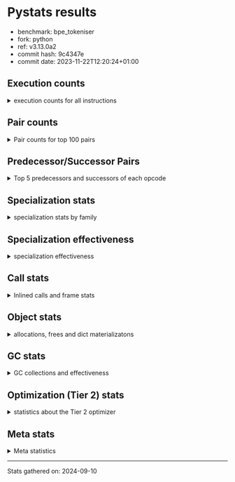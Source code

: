 
# Pystats results

- benchmark: bpe_tokeniser
- fork: python
- ref: v3.13.0a2
- commit hash: 9c4347e
- commit date: 2023-11-22T12:20:24+01:00

## Execution counts

<details>
<summary> execution counts for all instructions </summary>

|Name | Count | Self | Cumulative | Miss ratio | 
|---|---:|---:|---:|---:|
| LOAD_FAST | 6,424,446,720 | 16.8% | 16.8% |  |
| LOAD_CONST | 4,578,643,400 | 11.9% | 28.7% |  |
| STORE_FAST | 2,497,913,560 | 6.5% | 35.2% |  |
| LOAD_FAST_LOAD_FAST | 1,725,740,260 | 4.5% | 39.7% |  |
| BINARY_SUBSCR_LIST_INT | 1,721,677,300 | 4.5% | 44.2% | 0.0% |
| POP_JUMP_IF_FALSE | 1,676,478,480 | 4.4% | 48.6% |  |
| LOAD_GLOBAL_BUILTIN | 1,641,621,380 | 4.3% | 52.9% |  |
| JUMP_BACKWARD | 1,517,894,600 | 4.0% | 56.8% |  |
| BINARY_OP_ADD_INT | 1,328,114,540 | 3.5% | 60.3% |  |
| LOAD_ATTR_METHOD_NO_DICT | 1,242,524,800 | 3.2% | 63.5% |  |
| COMPARE_OP_INT | 1,237,349,220 | 3.2% | 66.8% |  |
| CALL_LEN | 1,235,194,920 | 3.2% | 70.0% |  |
| BINARY_OP_SUBTRACT_INT | 1,235,069,160 | 3.2% | 73.2% |  |
| CALL_LIST_APPEND | 1,234,381,260 | 3.2% | 76.4% |  |
| SWAP | 888,109,280 | 2.3% | 78.7% |  |
| COPY | 884,491,180 | 2.3% | 81.1% |  |
| FOR_ITER | 854,245,600 | 2.2% | 83.3% |  |
| BINARY_SLICE | 801,520,160 | 2.1% | 85.4% |  |
| FOR_ITER_LIST | 796,312,860 | 2.1% | 87.5% | 0.0% |
| BINARY_SUBSCR | 587,617,360 | 1.5% | 89.0% |  |
| LOAD_DEREF | 587,596,320 | 1.5% | 90.5% |  |
| STORE_SUBSCR | 442,355,720 | 1.2% | 91.7% |  |
| BUILD_TUPLE | 441,388,880 | 1.2% | 92.8% |  |
| COMPARE_OP | 441,372,120 | 1.2% | 94.0% |  |
| BUILD_LIST | 405,200,900 | 1.1% | 95.0% |  |
| CALL | 404,332,560 | 1.1% | 96.1% |  |
| GET_ITER | 400,765,980 | 1.0% | 97.1% |  |
| RESUME_CHECK | 291,109,460 | 0.8% | 97.9% | 0.0% |
| INTERPRETER_EXIT | 290,582,500 | 0.8% | 98.6% |  |
| RETURN_VALUE | 145,753,960 | 0.4% | 99.0% |  |
| RETURN_CONST | 145,355,560 | 0.4% | 99.4% |  |
| COPY_FREE_VARS | 145,350,800 | 0.4% | 99.8% |  |
| BINARY_SUBSCR_TUPLE_INT | 13,307,240 | 0.0% | 99.8% |  |
| BINARY_OP | 11,669,260 | 0.0% | 99.9% |  |
| POP_JUMP_IF_NOT_NONE | 10,450,020 | 0.0% | 99.9% |  |
| STORE_FAST_STORE_FAST | 6,676,280 | 0.0% | 99.9% |  |
| UNPACK_SEQUENCE_TWO_TUPLE | 6,676,280 | 0.0% | 99.9% |  |
| CALL_METHOD_DESCRIPTOR_FAST | 6,591,120 | 0.0% | 99.9% |  |
| LIST_APPEND | 6,340,320 | 0.0% | 99.9% |  |
| POP_JUMP_IF_NONE | 3,950,720 | 0.0% | 100.0% |  |
| POP_JUMP_IF_TRUE | 2,227,720 | 0.0% | 100.0% |  |
| JUMP_FORWARD | 2,188,720 | 0.0% | 100.0% |  |
| CALL_BUILTIN_CLASS | 2,187,680 | 0.0% | 100.0% |  |
| LOAD_FAST_AND_CLEAR | 1,551,200 | 0.0% | 100.0% |  |
| STORE_FAST_LOAD_FAST | 1,347,040 | 0.0% | 100.0% |  |
| CALL_METHOD_DESCRIPTOR_FAST_WITH_KEYWORDS | 1,034,060 | 0.0% | 100.0% |  |
| BINARY_SUBSCR_DICT | 828,020 | 0.0% | 100.0% |  |
| POP_TOP | 649,440 | 0.0% | 100.0% |  |
| LOAD_GLOBAL_MODULE | 600,800 | 0.0% | 100.0% |  |
| LOAD_ATTR_INSTANCE_VALUE | 530,360 | 0.0% | 100.0% |  |
| CALL_PY_EXACT_ARGS | 521,500 | 0.0% | 100.0% |  |
| NOP | 520,860 | 0.0% | 100.0% |  |
| CALL_METHOD_DESCRIPTOR_O | 517,280 | 0.0% | 100.0% |  |
| PUSH_NULL | 135,960 | 0.0% | 100.0% |  |
| MAP_ADD | 81,920 | 0.0% | 100.0% |  |
| STORE_SUBSCR_DICT | 81,920 | 0.0% | 100.0% |  |
| EXTENDED_ARG | 68,380 | 0.0% | 100.0% |  |
| LOAD_ATTR | 67,320 | 0.0% | 100.0% |  |
| LOAD_ATTR_MODULE | 65,540 | 0.0% | 100.0% |  |
| TO_BOOL | 63,500 | 0.0% | 100.0% |  |
| CALL_FUNCTION_EX | 62,400 | 0.0% | 100.0% |  |
| CALL_KW | 61,760 | 0.0% | 100.0% |  |
| BUILD_MAP | 61,640 | 0.0% | 100.0% |  |
| MAKE_FUNCTION | 61,520 | 0.0% | 100.0% |  |
| SET_FUNCTION_ATTRIBUTE | 61,520 | 0.0% | 100.0% |  |
| DICT_MERGE | 61,440 | 0.0% | 100.0% |  |
| STORE_DEREF | 61,440 | 0.0% | 100.0% |  |
| LOAD_SUPER_ATTR_METHOD | 61,420 | 0.0% | 100.0% |  |
| FOR_ITER_RANGE | 23,640 | 0.0% | 100.0% |  |
| CALL_BUILTIN_O | 7,160 | 0.0% | 100.0% |  |
| COMPARE_OP_STR | 6,940 | 0.0% | 100.0% | 0.9% |
| IS_OP | 6,320 | 0.0% | 100.0% |  |
| TO_BOOL_BOOL | 5,820 | 0.0% | 100.0% |  |
| STORE_ATTR_INSTANCE_VALUE | 5,140 | 0.0% | 100.0% |  |
| CONTAINS_OP | 4,340 | 0.0% | 100.0% |  |
| CALL_ISINSTANCE | 4,060 | 0.0% | 100.0% |  |
| TO_BOOL_STR | 3,560 | 0.0% | 100.0% | 0.6% |
| TO_BOOL_INT | 2,620 | 0.0% | 100.0% |  |
| CALL_BOUND_METHOD_EXACT_ARGS | 2,520 | 0.0% | 100.0% |  |
| CALL_STR_1 | 2,520 | 0.0% | 100.0% |  |
| BINARY_SUBSCR_STR_INT | 2,360 | 0.0% | 100.0% | 0.8% |
| LOAD_ATTR_METHOD_WITH_VALUES | 2,280 | 0.0% | 100.0% |  |
| LOAD_GLOBAL | 2,220 | 0.0% | 100.0% |  |
| BINARY_SUBSCR_GETITEM | 1,500 | 0.0% | 100.0% |  |
| STORE_ATTR_SLOT | 1,380 | 0.0% | 100.0% |  |
| LOAD_ATTR_SLOT | 1,060 | 0.0% | 100.0% | 18.9% |
| STORE_SUBSCR_LIST_INT | 800 | 0.0% | 100.0% |  |
| FOR_ITER_TUPLE | 780 | 0.0% | 100.0% |  |
| RESUME | 680 | 0.0% | 100.0% | 2.9% |
| STORE_ATTR | 600 | 0.0% | 100.0% |  |
| CALL_BUILTIN_FAST_WITH_KEYWORDS | 600 | 0.0% | 100.0% |  |
| LOAD_ATTR_CLASS | 560 | 0.0% | 100.0% |  |
| TO_BOOL_LIST | 540 | 0.0% | 100.0% | 7.4% |
| UNARY_NOT | 500 | 0.0% | 100.0% |  |
| LOAD_ATTR_PROPERTY | 460 | 0.0% | 100.0% |  |
| TO_BOOL_NONE | 440 | 0.0% | 100.0% | 18.2% |
| BINARY_OP_ADD_UNICODE | 440 | 0.0% | 100.0% |  |
| CALL_TYPE_1 | 420 | 0.0% | 100.0% |  |
| YIELD_VALUE | 400 | 0.0% | 100.0% |  |
| LOAD_SUPER_ATTR_ATTR | 300 | 0.0% | 100.0% |  |
| UNPACK_SEQUENCE_TUPLE | 300 | 0.0% | 100.0% |  |
| BINARY_OP_INPLACE_ADD_UNICODE | 280 | 0.0% | 100.0% |  |
| CHECK_EXC_MATCH | 280 | 0.0% | 100.0% |  |
| POP_EXCEPT | 280 | 0.0% | 100.0% |  |
| PUSH_EXC_INFO | 280 | 0.0% | 100.0% |  |
| BUILD_SLICE | 260 | 0.0% | 100.0% |  |
| CALL_INTRINSIC_1 | 240 | 0.0% | 100.0% |  |
| LIST_EXTEND | 240 | 0.0% | 100.0% |  |
| BINARY_OP_MULTIPLY_INT | 220 | 0.0% | 100.0% |  |
| EXIT_INIT_CHECK | 200 | 0.0% | 100.0% |  |
| CALL_ALLOC_AND_ENTER_INIT | 200 | 0.0% | 100.0% |  |
| LOAD_ATTR_NONDESCRIPTOR_NO_DICT | 200 | 0.0% | 100.0% |  |
| UNPACK_SEQUENCE | 180 | 0.0% | 100.0% |  |
| MAKE_CELL | 160 | 0.0% | 100.0% |  |
| CALL_PY_WITH_DEFAULTS | 140 | 0.0% | 100.0% |  |
| CALL_BUILTIN_FAST | 120 | 0.0% | 100.0% | 33.3% |
| BEFORE_WITH | 80 | 0.0% | 100.0% |  |
| RETURN_GENERATOR | 80 | 0.0% | 100.0% |  |
| LOAD_FAST_CHECK | 80 | 0.0% | 100.0% |  |
| LOAD_SUPER_ATTR | 80 | 0.0% | 100.0% |  |
| CALL_METHOD_DESCRIPTOR_NOARGS | 80 | 0.0% | 100.0% |  |
| BINARY_OP_SUBTRACT_FLOAT | 60 | 0.0% | 100.0% |  |
| LOAD_ATTR_NONDESCRIPTOR_WITH_VALUES | 40 | 0.0% | 100.0% |  |
| CALL_TUPLE_1 | 20 | 0.0% | 100.0% |  |


</details>

## Pair counts

<details>
<summary> Pair counts for top 100 pairs </summary>

|Pair | Count | Self | Cumulative | 
|---|---:|---:|---:|
| LOAD_GLOBAL_BUILTIN LOAD_FAST | 1,639,305,040 | 4.3% | 4.3% |
| LOAD_CONST BINARY_OP_ADD_INT | 1,328,114,160 | 3.5% | 7.7% |
| LOAD_FAST_LOAD_FAST BINARY_SUBSCR_LIST_INT | 1,278,741,200 | 3.3% | 11.1% |
| LOAD_FAST LOAD_CONST | 1,254,430,780 | 3.3% | 14.3% |
| LOAD_FAST LOAD_ATTR_METHOD_NO_DICT | 1,242,006,500 | 3.2% | 17.6% |
| LOAD_FAST CALL_LEN | 1,235,193,320 | 3.2% | 20.8% |
| COMPARE_OP_INT POP_JUMP_IF_FALSE | 1,235,130,620 | 3.2% | 24.0% |
| POP_JUMP_IF_FALSE LOAD_FAST | 1,235,086,960 | 3.2% | 27.3% |
| LOAD_FAST LOAD_GLOBAL_BUILTIN | 1,235,071,160 | 3.2% | 30.5% |
| CALL_LEN LOAD_CONST | 1,235,068,480 | 3.2% | 33.7% |
| LOAD_CONST BINARY_OP_SUBTRACT_INT | 1,235,067,960 | 3.2% | 36.9% |
| BINARY_OP_SUBTRACT_INT COMPARE_OP_INT | 1,235,067,800 | 3.2% | 40.1% |
| STORE_FAST LOAD_FAST | 847,110,660 | 2.2% | 42.4% |
| CALL_LIST_APPEND LOAD_FAST | 837,477,720 | 2.2% | 44.5% |
| LOAD_ATTR_METHOD_NO_DICT LOAD_FAST_LOAD_FAST | 835,808,240 | 2.2% | 46.7% |
| BINARY_SUBSCR_LIST_INT CALL_LIST_APPEND | 835,808,000 | 2.2% | 48.9% |
| LOAD_CONST BINARY_SLICE | 799,850,000 | 2.1% | 51.0% |
| LOAD_CONST LOAD_CONST | 798,180,600 | 2.1% | 53.1% |
| JUMP_BACKWARD FOR_ITER_LIST | 795,669,800 | 2.1% | 55.1% |
| FOR_ITER_LIST STORE_FAST | 794,840,340 | 2.1% | 57.2% |
| LOAD_DEREF LOAD_FAST | 587,595,680 | 1.5% | 58.8% |
| JUMP_BACKWARD FOR_ITER | 453,912,040 | 1.2% | 59.9% |
| FOR_ITER STORE_FAST | 447,756,140 | 1.2% | 61.1% |
| LOAD_FAST_LOAD_FAST LOAD_CONST | 444,604,080 | 1.2% | 62.3% |
| BINARY_SUBSCR_LIST_INT LOAD_FAST_LOAD_FAST | 442,933,240 | 1.2% | 63.4% |
| BINARY_OP_ADD_INT BINARY_SUBSCR_LIST_INT | 442,933,200 | 1.2% | 64.6% |
| STORE_SUBSCR JUMP_BACKWARD | 442,247,140 | 1.2% | 65.7% |
| STORE_FAST LOAD_DEREF | 442,245,440 | 1.2% | 66.9% |
| LOAD_FAST COPY | 442,245,120 | 1.2% | 68.0% |
| BINARY_SUBSCR LOAD_CONST | 442,245,040 | 1.2% | 69.2% |
| COPY BINARY_SUBSCR | 442,245,040 | 1.2% | 70.3% |
| COPY COPY | 442,245,040 | 1.2% | 71.5% |
| SWAP STORE_SUBSCR | 442,245,040 | 1.2% | 72.7% |
| SWAP SWAP | 442,245,040 | 1.2% | 73.8% |
| BINARY_OP_ADD_INT SWAP | 442,245,020 | 1.2% | 75.0% |
| BINARY_OP_ADD_INT STORE_FAST | 441,264,460 | 1.2% | 76.1% |
| BUILD_TUPLE LOAD_FAST | 441,263,700 | 1.2% | 77.3% |
| COMPARE_OP POP_JUMP_IF_FALSE | 441,263,580 | 1.2% | 78.4% |
| LOAD_FAST COMPARE_OP | 441,263,420 | 1.2% | 79.6% |
| BINARY_SUBSCR_LIST_INT BUILD_TUPLE | 441,263,100 | 1.2% | 80.7% |
| LOAD_ATTR_METHOD_NO_DICT LOAD_FAST | 405,682,160 | 1.1% | 81.8% |
| STORE_FAST LOAD_GLOBAL_BUILTIN | 404,208,480 | 1.1% | 82.8% |
| LOAD_CONST STORE_FAST | 401,278,820 | 1.0% | 83.9% |
| STORE_FAST LOAD_CONST | 399,093,580 | 1.0% | 84.9% |
| BINARY_SLICE LOAD_FAST | 399,089,920 | 1.0% | 86.0% |
| GET_ITER FOR_ITER | 399,089,780 | 1.0% | 87.0% |
| BINARY_SLICE CALL | 399,089,560 | 1.0% | 88.0% |
| LOAD_FAST CALL_LIST_APPEND | 398,572,840 | 1.0% | 89.1% |
| BUILD_LIST STORE_FAST | 396,965,180 | 1.0% | 90.1% |
| CALL_LIST_APPEND JUMP_BACKWARD | 396,902,840 | 1.0% | 91.1% |
| STORE_FAST BUILD_LIST | 396,902,760 | 1.0% | 92.2% |
| CALL GET_ITER | 396,902,500 | 1.0% | 93.2% |
| FOR_ITER JUMP_BACKWARD | 396,902,400 | 1.0% | 94.3% |
| POP_JUMP_IF_FALSE JUMP_BACKWARD | 266,554,900 | 0.7% | 95.0% |
| JUMP_BACKWARD LOAD_FAST_LOAD_FAST | 266,554,880 | 0.7% | 95.6% |
| POP_JUMP_IF_FALSE LOAD_FAST_LOAD_FAST | 174,709,020 | 0.5% | 96.1% |
| RETURN_CONST INTERPRETER_EXIT | 145,351,640 | 0.4% | 96.5% |
| CACHE COPY_FREE_VARS | 145,350,640 | 0.4% | 96.9% |
| COPY_FREE_VARS RESUME_CHECK | 145,350,620 | 0.4% | 97.2% |
| CACHE RESUME_CHECK | 145,231,960 | 0.4% | 97.6% |
| RETURN_VALUE INTERPRETER_EXIT | 145,230,460 | 0.4% | 98.0% |
| LOAD_FAST BINARY_SUBSCR | 145,227,680 | 0.4% | 98.4% |
| RESUME_CHECK LOAD_DEREF | 145,227,480 | 0.4% | 98.8% |
| BINARY_SUBSCR RETURN_VALUE | 145,227,440 | 0.4% | 99.1% |
| RESUME_CHECK RETURN_CONST | 145,227,420 | 0.4% | 99.5% |
| LOAD_CONST BINARY_SUBSCR_TUPLE_INT | 13,307,100 | 0.0% | 99.5% |
| LOAD_FAST POP_JUMP_IF_NOT_NONE | 10,450,020 | 0.0% | 99.6% |
| POP_JUMP_IF_NOT_NONE LOAD_FAST | 7,230,400 | 0.0% | 99.6% |
| UNPACK_SEQUENCE_TWO_TUPLE STORE_FAST_STORE_FAST | 6,675,480 | 0.0% | 99.6% |
| FOR_ITER UNPACK_SEQUENCE_TWO_TUPLE | 6,672,840 | 0.0% | 99.6% |
| BINARY_SUBSCR_TUPLE_INT LOAD_FAST | 6,652,540 | 0.0% | 99.6% |
| BINARY_SUBSCR_TUPLE_INT BINARY_OP | 6,652,280 | 0.0% | 99.7% |
| STORE_FAST_STORE_FAST LOAD_FAST | 6,592,600 | 0.0% | 99.7% |
| CALL_METHOD_DESCRIPTOR_FAST STORE_FAST | 6,591,100 | 0.0% | 99.7% |
| BINARY_OP CALL_METHOD_DESCRIPTOR_FAST | 6,590,840 | 0.0% | 99.7% |
| LIST_APPEND JUMP_BACKWARD | 6,340,320 | 0.0% | 99.7% |
| LOAD_FAST BUILD_LIST | 5,014,560 | 0.0% | 99.7% |
| BUILD_LIST CALL | 5,014,320 | 0.0% | 99.8% |
| CALL LIST_APPEND | 4,993,860 | 0.0% | 99.8% |
| LOAD_FAST STORE_FAST | 4,737,240 | 0.0% | 99.8% |
| STORE_FAST JUMP_BACKWARD | 4,008,660 | 0.0% | 99.8% |
| LOAD_FAST POP_JUMP_IF_NONE | 3,950,280 | 0.0% | 99.8% |
| POP_JUMP_IF_NOT_NONE JUMP_BACKWARD | 2,702,160 | 0.0% | 99.8% |
| POP_JUMP_IF_NONE LOAD_FAST_LOAD_FAST | 2,218,560 | 0.0% | 99.8% |
| COMPARE_OP_INT POP_JUMP_IF_TRUE | 2,218,540 | 0.0% | 99.8% |
| LOAD_FAST_LOAD_FAST COMPARE_OP_INT | 2,218,520 | 0.0% | 99.8% |
| LOAD_GLOBAL_BUILTIN LOAD_GLOBAL_BUILTIN | 2,187,420 | 0.0% | 99.8% |
| JUMP_FORWARD LOAD_FAST | 2,187,380 | 0.0% | 99.8% |
| CALL_BUILTIN_CLASS GET_ITER | 2,187,240 | 0.0% | 99.8% |
| CALL CALL_BUILTIN_CLASS | 2,187,140 | 0.0% | 99.9% |
| FOR_ITER LOAD_FAST | 2,187,140 | 0.0% | 99.9% |
| BINARY_OP STORE_FAST | 1,732,200 | 0.0% | 99.9% |
| POP_JUMP_IF_NONE LOAD_FAST | 1,731,740 | 0.0% | 99.9% |
| LOAD_CONST LOAD_FAST | 1,671,480 | 0.0% | 99.9% |
| BINARY_SLICE BINARY_OP | 1,670,160 | 0.0% | 99.9% |
| BINARY_SLICE LOAD_FAST_LOAD_FAST | 1,670,160 | 0.0% | 99.9% |
| BINARY_OP BUILD_LIST | 1,670,160 | 0.0% | 99.9% |
| BINARY_OP LOAD_FAST_LOAD_FAST | 1,670,160 | 0.0% | 99.9% |
| BUILD_LIST BINARY_OP | 1,670,160 | 0.0% | 99.9% |
| JUMP_BACKWARD LOAD_CONST | 1,670,160 | 0.0% | 99.9% |


</details>

## Predecessor/Successor Pairs

<details>
<summary> Top 5 predecessors and successors of each opcode </summary>

### BINARY_SLICE

<details>
<summary> Successors and predecessors for BINARY_SLICE </summary>

|Predecessors | Count | Percentage | 
|---|---:|---:|
| LOAD_CONST | 799,850,000 | 99.8% |
| LOAD_FAST | 1,670,160 | 0.2% |

|Successors | Count | Percentage | 
|---|---:|---:|
| LOAD_FAST | 399,089,920 | 49.8% |
| CALL | 399,089,560 | 49.8% |
| BINARY_OP | 1,670,160 | 0.2% |
| LOAD_FAST_LOAD_FAST | 1,670,160 | 0.2% |
| BUILD_TUPLE | 160 | 0.0% |


</details>

### CACHE

<details>
<summary> Successors and predecessors for CACHE </summary>

|Successors | Count | Percentage | 
|---|---:|---:|
| COPY_FREE_VARS | 145,350,640 | 50.0% |
| RESUME_CHECK | 145,231,960 | 50.0% |
| RESUME | 240 | 0.0% |
| POP_TOP | 80 | 0.0% |


</details>

### BEFORE_WITH

<details>
<summary> Successors and predecessors for BEFORE_WITH </summary>

|Predecessors | Count | Percentage | 
|---|---:|---:|
| CALL_BUILTIN_FAST_WITH_KEYWORDS | 60 | 75.0% |
| CALL | 20 | 25.0% |

|Successors | Count | Percentage | 
|---|---:|---:|
| STORE_FAST | 80 | 100.0% |


</details>

### BINARY_OP_INPLACE_ADD_UNICODE

<details>
<summary> Successors and predecessors for BINARY_OP_INPLACE_ADD_UNICODE </summary>

|Predecessors | Count | Percentage | 
|---|---:|---:|
| BINARY_OP_ADD_UNICODE | 160 | 57.1% |
| BINARY_SUBSCR_STR_INT | 120 | 42.9% |

|Successors | Count | Percentage | 
|---|---:|---:|
| JUMP_BACKWARD | 160 | 57.1% |
| LOAD_FAST | 120 | 42.9% |


</details>

### BINARY_SUBSCR

<details>
<summary> Successors and predecessors for BINARY_SUBSCR </summary>

|Predecessors | Count | Percentage | 
|---|---:|---:|
| COPY | 442,245,040 | 75.3% |
| LOAD_FAST | 145,227,680 | 24.7% |
| BINARY_SUBSCR | 143,840 | 0.0% |
| LOAD_CONST | 300 | 0.0% |
| BUILD_SLICE | 260 | 0.0% |

|Successors | Count | Percentage | 
|---|---:|---:|
| LOAD_CONST | 442,245,040 | 75.3% |
| RETURN_VALUE | 145,227,440 | 24.7% |
| BINARY_SUBSCR | 143,840 | 0.0% |
| GET_ITER | 260 | 0.0% |
| BINARY_SUBSCR_LIST_INT | 160 | 0.0% |


</details>

### CHECK_EXC_MATCH

<details>
<summary> Successors and predecessors for CHECK_EXC_MATCH </summary>

|Predecessors | Count | Percentage | 
|---|---:|---:|
| LOAD_GLOBAL_BUILTIN | 240 | 85.7% |
| LOAD_GLOBAL | 40 | 14.3% |

|Successors | Count | Percentage | 
|---|---:|---:|
| POP_JUMP_IF_FALSE | 280 | 100.0% |


</details>

### EXIT_INIT_CHECK

<details>
<summary> Successors and predecessors for EXIT_INIT_CHECK </summary>

|Predecessors | Count | Percentage | 
|---|---:|---:|
| RETURN_CONST | 200 | 100.0% |

|Successors | Count | Percentage | 
|---|---:|---:|
| RETURN_VALUE | 200 | 100.0% |


</details>

### GET_ITER

<details>
<summary> Successors and predecessors for GET_ITER </summary>

|Predecessors | Count | Percentage | 
|---|---:|---:|
| CALL | 396,902,500 | 99.0% |
| CALL_BUILTIN_CLASS | 2,187,240 | 0.5% |
| LOAD_FAST | 1,158,380 | 0.3% |
| CALL_METHOD_DESCRIPTOR_FAST_WITH_KEYWORDS | 516,920 | 0.1% |
| LOAD_ATTR_INSTANCE_VALUE | 460 | 0.0% |

|Successors | Count | Percentage | 
|---|---:|---:|
| FOR_ITER | 399,089,780 | 99.6% |
| LOAD_FAST_AND_CLEAR | 1,551,040 | 0.4% |
| FOR_ITER_LIST | 123,340 | 0.0% |
| EXTENDED_ARG | 980 | 0.0% |
| FOR_ITER_RANGE | 460 | 0.0% |


</details>

### INTERPRETER_EXIT

<details>
<summary> Successors and predecessors for INTERPRETER_EXIT </summary>

|Predecessors | Count | Percentage | 
|---|---:|---:|
| RETURN_CONST | 145,351,640 | 50.0% |
| RETURN_VALUE | 145,230,460 | 50.0% |
| YIELD_VALUE | 400 | 0.0% |


</details>

### MAKE_FUNCTION

<details>
<summary> Successors and predecessors for MAKE_FUNCTION </summary>

|Predecessors | Count | Percentage | 
|---|---:|---:|
| LOAD_CONST | 61,520 | 100.0% |

|Successors | Count | Percentage | 
|---|---:|---:|
| SET_FUNCTION_ATTRIBUTE | 61,520 | 100.0% |


</details>

### NOP

<details>
<summary> Successors and predecessors for NOP </summary>

|Predecessors | Count | Percentage | 
|---|---:|---:|
| STORE_FAST | 518,980 | 99.6% |
| RESUME_CHECK | 640 | 0.1% |
| POP_JUMP_IF_FALSE | 500 | 0.1% |
| NOP | 220 | 0.0% |
| STORE_FAST_STORE_FAST | 220 | 0.0% |

|Successors | Count | Percentage | 
|---|---:|---:|
| LOAD_CONST | 516,980 | 99.3% |
| LOAD_FAST | 2,960 | 0.6% |
| LOAD_GLOBAL_MODULE | 440 | 0.1% |
| NOP | 220 | 0.0% |
| LOAD_FAST_LOAD_FAST | 120 | 0.0% |


</details>

### POP_EXCEPT

<details>
<summary> Successors and predecessors for POP_EXCEPT </summary>

|Predecessors | Count | Percentage | 
|---|---:|---:|
| SWAP | 240 | 85.7% |
| POP_TOP | 20 | 7.1% |
| STORE_ATTR_INSTANCE_VALUE | 20 | 7.1% |

|Successors | Count | Percentage | 
|---|---:|---:|
| RETURN_VALUE | 240 | 85.7% |
| JUMP_FORWARD | 20 | 7.1% |
| RETURN_CONST | 20 | 7.1% |


</details>

### POP_TOP

<details>
<summary> Successors and predecessors for POP_TOP </summary>

|Predecessors | Count | Percentage | 
|---|---:|---:|
| CALL_METHOD_DESCRIPTOR_O | 517,080 | 79.6% |
| CALL | 61,760 | 9.5% |
| CALL_FUNCTION_EX | 61,760 | 9.5% |
| CALL_BUILTIN_O | 4,140 | 0.6% |
| RETURN_CONST | 2,800 | 0.4% |

|Successors | Count | Percentage | 
|---|---:|---:|
| JUMP_BACKWARD | 518,380 | 79.8% |
| LOAD_FAST | 66,840 | 10.3% |
| RETURN_CONST | 62,360 | 9.6% |
| EXTENDED_ARG | 560 | 0.1% |
| LOAD_GLOBAL_MODULE | 540 | 0.1% |


</details>

### PUSH_EXC_INFO

<details>
<summary> Successors and predecessors for PUSH_EXC_INFO </summary>

|Predecessors | Count | Percentage | 
|---|---:|---:|
| LOAD_ATTR_SLOT | 200 | 71.4% |
| LOAD_ATTR | 40 | 14.3% |
| BINARY_SUBSCR_DICT | 20 | 7.1% |
| BINARY_SUBSCR_STR_INT | 20 | 7.1% |

|Successors | Count | Percentage | 
|---|---:|---:|
| LOAD_GLOBAL_BUILTIN | 200 | 71.4% |
| LOAD_GLOBAL | 80 | 28.6% |


</details>

### PUSH_NULL

<details>
<summary> Successors and predecessors for PUSH_NULL </summary>

|Predecessors | Count | Percentage | 
|---|---:|---:|
| LOAD_ATTR_MODULE | 64,840 | 47.7% |
| LOAD_ATTR | 61,800 | 45.5% |
| LOAD_FAST | 8,040 | 5.9% |
| STORE_FAST_LOAD_FAST | 560 | 0.4% |
| LOAD_SUPER_ATTR_ATTR | 300 | 0.2% |

|Successors | Count | Percentage | 
|---|---:|---:|
| LOAD_FAST | 67,180 | 49.4% |
| CALL | 61,680 | 45.4% |
| LOAD_GLOBAL_BUILTIN | 2,440 | 1.8% |
| LOAD_CONST | 1,600 | 1.2% |
| LOAD_GLOBAL_MODULE | 1,600 | 1.2% |


</details>

### RETURN_GENERATOR

<details>
<summary> Successors and predecessors for RETURN_GENERATOR </summary>

|Predecessors | Count | Percentage | 
|---|---:|---:|
| COPY_FREE_VARS | 80 | 100.0% |

|Successors | Count | Percentage | 
|---|---:|---:|
| CALL | 40 | 50.0% |
| CALL_METHOD_DESCRIPTOR_O | 40 | 50.0% |


</details>

### RETURN_VALUE

<details>
<summary> Successors and predecessors for RETURN_VALUE </summary>

|Predecessors | Count | Percentage | 
|---|---:|---:|
| BINARY_SUBSCR | 145,227,440 | 99.6% |
| LOAD_FAST | 518,960 | 0.4% |
| BINARY_SUBSCR_LIST_INT | 2,220 | 0.0% |
| CALL_LEN | 1,140 | 0.0% |
| RETURN_VALUE | 500 | 0.0% |

|Successors | Count | Percentage | 
|---|---:|---:|
| INTERPRETER_EXIT | 145,230,460 | 99.6% |
| STORE_FAST | 518,480 | 0.4% |
| UNPACK_SEQUENCE_TWO_TUPLE | 1,380 | 0.0% |
| POP_TOP | 780 | 0.0% |
| LOAD_CONST | 700 | 0.0% |


</details>

### STORE_SUBSCR

<details>
<summary> Successors and predecessors for STORE_SUBSCR </summary>

|Predecessors | Count | Percentage | 
|---|---:|---:|
| SWAP | 442,245,040 | 100.0% |
| STORE_SUBSCR | 108,200 | 0.0% |
| LOAD_FAST_LOAD_FAST | 2,080 | 0.0% |
| LOAD_FAST | 200 | 0.0% |
| LOAD_CONST | 160 | 0.0% |

|Successors | Count | Percentage | 
|---|---:|---:|
| JUMP_BACKWARD | 442,247,140 | 100.0% |
| STORE_SUBSCR | 108,200 | 0.0% |
| EXTENDED_ARG | 160 | 0.0% |
| RETURN_CONST | 160 | 0.0% |
| STORE_SUBSCR_DICT | 40 | 0.0% |


</details>

### TO_BOOL

<details>
<summary> Successors and predecessors for TO_BOOL </summary>

|Predecessors | Count | Percentage | 
|---|---:|---:|
| LOAD_FAST | 62,860 | 99.0% |
| TO_BOOL | 360 | 0.6% |
| COPY | 80 | 0.1% |
| CALL | 60 | 0.1% |
| CALL_ISINSTANCE | 60 | 0.1% |

|Successors | Count | Percentage | 
|---|---:|---:|
| POP_JUMP_IF_FALSE | 62,320 | 98.1% |
| POP_JUMP_IF_TRUE | 560 | 0.9% |
| TO_BOOL | 360 | 0.6% |
| TO_BOOL_STR | 140 | 0.2% |
| TO_BOOL_BOOL | 60 | 0.1% |


</details>

### UNARY_NOT

<details>
<summary> Successors and predecessors for UNARY_NOT </summary>

|Predecessors | Count | Percentage | 
|---|---:|---:|
| TO_BOOL_INT | 260 | 52.0% |
| TO_BOOL_LIST | 240 | 48.0% |

|Successors | Count | Percentage | 
|---|---:|---:|
| COPY | 260 | 52.0% |
| CALL_PY_EXACT_ARGS | 240 | 48.0% |


</details>

### BINARY_OP

<details>
<summary> Successors and predecessors for BINARY_OP </summary>

|Predecessors | Count | Percentage | 
|---|---:|---:|
| BINARY_SUBSCR_TUPLE_INT | 6,652,280 | 57.0% |
| BINARY_SLICE | 1,670,160 | 14.3% |
| BUILD_LIST | 1,670,160 | 14.3% |
| BINARY_SUBSCR_LIST_INT | 1,670,140 | 14.3% |
| BINARY_OP | 3,920 | 0.0% |

|Successors | Count | Percentage | 
|---|---:|---:|
| CALL_METHOD_DESCRIPTOR_FAST | 6,590,840 | 56.5% |
| STORE_FAST | 1,732,200 | 14.8% |
| BUILD_LIST | 1,670,160 | 14.3% |
| LOAD_FAST_LOAD_FAST | 1,670,160 | 14.3% |
| BINARY_OP | 3,920 | 0.0% |


</details>

### BUILD_LIST

<details>
<summary> Successors and predecessors for BUILD_LIST </summary>

|Predecessors | Count | Percentage | 
|---|---:|---:|
| STORE_FAST | 396,902,760 | 98.0% |
| LOAD_FAST | 5,014,560 | 1.2% |
| BINARY_OP | 1,670,160 | 0.4% |
| SWAP | 1,550,960 | 0.4% |
| STORE_SUBSCR_DICT | 61,420 | 0.0% |

|Successors | Count | Percentage | 
|---|---:|---:|
| STORE_FAST | 396,965,180 | 98.0% |
| CALL | 5,014,320 | 1.2% |
| BINARY_OP | 1,670,160 | 0.4% |
| SWAP | 1,550,960 | 0.4% |
| LOAD_FAST | 200 | 0.0% |


</details>

### BUILD_MAP

<details>
<summary> Successors and predecessors for BUILD_MAP </summary>

|Predecessors | Count | Percentage | 
|---|---:|---:|
| BUILD_TUPLE | 61,440 | 99.7% |
| POP_JUMP_IF_FALSE | 80 | 0.1% |
| SWAP | 80 | 0.1% |
| STORE_ATTR_INSTANCE_VALUE | 40 | 0.1% |

|Successors | Count | Percentage | 
|---|---:|---:|
| LOAD_FAST | 61,480 | 99.7% |
| STORE_FAST | 80 | 0.1% |
| SWAP | 80 | 0.1% |


</details>

### BUILD_SLICE

<details>
<summary> Successors and predecessors for BUILD_SLICE </summary>

|Predecessors | Count | Percentage | 
|---|---:|---:|
| LOAD_CONST | 260 | 100.0% |

|Successors | Count | Percentage | 
|---|---:|---:|
| BINARY_SUBSCR | 260 | 100.0% |


</details>

### BUILD_TUPLE

<details>
<summary> Successors and predecessors for BUILD_TUPLE </summary>

|Predecessors | Count | Percentage | 
|---|---:|---:|
| BINARY_SUBSCR_LIST_INT | 441,263,100 | 100.0% |
| LOAD_FAST | 123,520 | 0.0% |
| LOAD_FAST_LOAD_FAST | 580 | 0.0% |
| CALL_BUILTIN_O | 560 | 0.0% |
| CALL | 420 | 0.0% |

|Successors | Count | Percentage | 
|---|---:|---:|
| LOAD_FAST | 441,263,700 | 100.0% |
| LOAD_CONST | 61,520 | 0.0% |
| BUILD_MAP | 61,440 | 0.0% |
| RETURN_VALUE | 460 | 0.0% |
| CALL_BOUND_METHOD_EXACT_ARGS | 440 | 0.0% |


</details>

### CALL

<details>
<summary> Successors and predecessors for CALL </summary>

|Predecessors | Count | Percentage | 
|---|---:|---:|
| BINARY_SLICE | 399,089,560 | 98.7% |
| BUILD_LIST | 5,014,320 | 1.2% |
| CALL | 100,340 | 0.0% |
| PUSH_NULL | 61,680 | 0.0% |
| LOAD_SUPER_ATTR_METHOD | 61,420 | 0.0% |

|Successors | Count | Percentage | 
|---|---:|---:|
| GET_ITER | 396,902,500 | 98.2% |
| LIST_APPEND | 4,993,860 | 1.2% |
| CALL_BUILTIN_CLASS | 2,187,140 | 0.5% |
| CALL | 100,340 | 0.0% |
| POP_TOP | 61,760 | 0.0% |


</details>

### CALL_FUNCTION_EX

<details>
<summary> Successors and predecessors for CALL_FUNCTION_EX </summary>

|Predecessors | Count | Percentage | 
|---|---:|---:|
| DICT_MERGE | 61,440 | 98.5% |
| LOAD_FAST | 720 | 1.2% |
| CALL_INTRINSIC_1 | 240 | 0.4% |

|Successors | Count | Percentage | 
|---|---:|---:|
| POP_TOP | 61,760 | 99.0% |
| RETURN_VALUE | 400 | 0.6% |
| RESUME_CHECK | 140 | 0.2% |
| COPY_FREE_VARS | 80 | 0.1% |
| RESUME | 20 | 0.0% |


</details>

### CALL_INTRINSIC_1

<details>
<summary> Successors and predecessors for CALL_INTRINSIC_1 </summary>

|Predecessors | Count | Percentage | 
|---|---:|---:|
| LIST_EXTEND | 240 | 100.0% |

|Successors | Count | Percentage | 
|---|---:|---:|
| CALL_FUNCTION_EX | 240 | 100.0% |


</details>

### CALL_KW

<details>
<summary> Successors and predecessors for CALL_KW </summary>

|Predecessors | Count | Percentage | 
|---|---:|---:|
| LOAD_CONST | 61,760 | 100.0% |

|Successors | Count | Percentage | 
|---|---:|---:|
| STORE_FAST | 61,440 | 99.5% |
| RETURN_VALUE | 160 | 0.3% |
| MAKE_CELL | 80 | 0.1% |
| RESUME_CHECK | 60 | 0.1% |
| RESUME | 20 | 0.0% |


</details>

### COMPARE_OP

<details>
<summary> Successors and predecessors for COMPARE_OP </summary>

|Predecessors | Count | Percentage | 
|---|---:|---:|
| LOAD_FAST | 441,263,420 | 100.0% |
| COMPARE_OP | 107,940 | 0.0% |
| LOAD_GLOBAL_MODULE | 360 | 0.0% |
| LOAD_CONST | 240 | 0.0% |
| BINARY_OP | 60 | 0.0% |

|Successors | Count | Percentage | 
|---|---:|---:|
| POP_JUMP_IF_FALSE | 441,263,580 | 100.0% |
| COMPARE_OP | 107,940 | 0.0% |
| POP_JUMP_IF_TRUE | 300 | 0.0% |
| COMPARE_OP_INT | 180 | 0.0% |
| COMPARE_OP_STR | 100 | 0.0% |


</details>

### CONTAINS_OP

<details>
<summary> Successors and predecessors for CONTAINS_OP </summary>

|Predecessors | Count | Percentage | 
|---|---:|---:|
| LOAD_GLOBAL_MODULE | 2,320 | 53.5% |
| LOAD_CONST | 1,020 | 23.5% |
| LOAD_FAST_LOAD_FAST | 1,000 | 23.0% |

|Successors | Count | Percentage | 
|---|---:|---:|
| POP_JUMP_IF_FALSE | 3,280 | 75.6% |
| EXTENDED_ARG | 900 | 20.7% |
| RETURN_VALUE | 160 | 3.7% |


</details>

### COPY

<details>
<summary> Successors and predecessors for COPY </summary>

|Predecessors | Count | Percentage | 
|---|---:|---:|
| LOAD_FAST | 442,245,120 | 50.0% |
| COPY | 442,245,040 | 50.0% |
| LOAD_CONST | 420 | 0.0% |
| UNARY_NOT | 260 | 0.0% |
| LOAD_ATTR_INSTANCE_VALUE | 260 | 0.0% |

|Successors | Count | Percentage | 
|---|---:|---:|
| BINARY_SUBSCR | 442,245,040 | 50.0% |
| COPY | 442,245,040 | 50.0% |
| STORE_FAST_STORE_FAST | 420 | 0.0% |
| TO_BOOL_STR | 340 | 0.0% |
| TO_BOOL_BOOL | 260 | 0.0% |


</details>

### COPY_FREE_VARS

<details>
<summary> Successors and predecessors for COPY_FREE_VARS </summary>

|Predecessors | Count | Percentage | 
|---|---:|---:|
| CACHE | 145,350,640 | 100.0% |
| CALL_FUNCTION_EX | 80 | 0.0% |
| CALL_PY_EXACT_ARGS | 60 | 0.0% |
| CALL | 20 | 0.0% |

|Successors | Count | Percentage | 
|---|---:|---:|
| RESUME_CHECK | 145,350,620 | 100.0% |
| RESUME | 100 | 0.0% |
| RETURN_GENERATOR | 80 | 0.0% |


</details>

### DICT_MERGE

<details>
<summary> Successors and predecessors for DICT_MERGE </summary>

|Predecessors | Count | Percentage | 
|---|---:|---:|
| LOAD_FAST | 61,440 | 100.0% |

|Successors | Count | Percentage | 
|---|---:|---:|
| CALL_FUNCTION_EX | 61,440 | 100.0% |


</details>

### EXTENDED_ARG

<details>
<summary> Successors and predecessors for EXTENDED_ARG </summary>

|Predecessors | Count | Percentage | 
|---|---:|---:|
| POP_JUMP_IF_FALSE | 61,640 | 90.1% |
| JUMP_BACKWARD | 1,640 | 2.4% |
| GET_ITER | 980 | 1.4% |
| CONTAINS_OP | 900 | 1.3% |
| JUMP_FORWARD | 880 | 1.3% |

|Successors | Count | Percentage | 
|---|---:|---:|
| JUMP_BACKWARD | 63,240 | 92.5% |
| FOR_ITER_LIST | 2,360 | 3.5% |
| POP_JUMP_IF_FALSE | 1,380 | 2.0% |
| JUMP_FORWARD | 1,140 | 1.7% |
| FOR_ITER | 260 | 0.4% |


</details>

### FOR_ITER

<details>
<summary> Successors and predecessors for FOR_ITER </summary>

|Predecessors | Count | Percentage | 
|---|---:|---:|
| JUMP_BACKWARD | 453,912,040 | 53.1% |
| GET_ITER | 399,089,780 | 46.7% |
| SWAP | 1,033,900 | 0.1% |
| FOR_ITER | 209,580 | 0.0% |
| EXTENDED_ARG | 260 | 0.0% |

|Successors | Count | Percentage | 
|---|---:|---:|
| STORE_FAST | 447,756,140 | 52.4% |
| JUMP_BACKWARD | 396,902,400 | 46.5% |
| UNPACK_SEQUENCE_TWO_TUPLE | 6,672,840 | 0.8% |
| LOAD_FAST | 2,187,140 | 0.3% |
| SWAP | 516,880 | 0.1% |


</details>

### IS_OP

<details>
<summary> Successors and predecessors for IS_OP </summary>

|Predecessors | Count | Percentage | 
|---|---:|---:|
| LOAD_GLOBAL_MODULE | 6,240 | 98.7% |
| LOAD_GLOBAL | 40 | 0.6% |
| LOAD_FAST | 20 | 0.3% |
| LOAD_GLOBAL_BUILTIN | 20 | 0.3% |

|Successors | Count | Percentage | 
|---|---:|---:|
| POP_JUMP_IF_FALSE | 5,560 | 88.0% |
| POP_JUMP_IF_TRUE | 760 | 12.0% |


</details>

### JUMP_BACKWARD

<details>
<summary> Successors and predecessors for JUMP_BACKWARD </summary>

|Predecessors | Count | Percentage | 
|---|---:|---:|
| STORE_SUBSCR | 442,247,140 | 29.1% |
| CALL_LIST_APPEND | 396,902,840 | 26.1% |
| FOR_ITER | 396,902,400 | 26.1% |
| POP_JUMP_IF_FALSE | 266,554,900 | 17.6% |
| LIST_APPEND | 6,340,320 | 0.4% |

|Successors | Count | Percentage | 
|---|---:|---:|
| FOR_ITER_LIST | 795,669,800 | 52.4% |
| FOR_ITER | 453,912,040 | 29.9% |
| LOAD_FAST_LOAD_FAST | 266,554,880 | 17.6% |
| LOAD_CONST | 1,670,160 | 0.1% |
| LOAD_GLOBAL_MODULE | 61,340 | 0.0% |


</details>

### JUMP_FORWARD

<details>
<summary> Successors and predecessors for JUMP_FORWARD </summary>

|Predecessors | Count | Percentage | 
|---|---:|---:|
| STORE_FAST | 1,670,000 | 76.3% |
| POP_JUMP_IF_NOT_NONE | 516,960 | 23.6% |
| EXTENDED_ARG | 1,140 | 0.1% |
| POP_TOP | 320 | 0.0% |
| POP_JUMP_IF_FALSE | 140 | 0.0% |

|Successors | Count | Percentage | 
|---|---:|---:|
| LOAD_FAST | 2,187,380 | 99.9% |
| EXTENDED_ARG | 880 | 0.0% |
| LOAD_GLOBAL_BUILTIN | 320 | 0.0% |
| LOAD_GLOBAL_MODULE | 100 | 0.0% |
| NOP | 20 | 0.0% |


</details>

### LIST_APPEND

<details>
<summary> Successors and predecessors for LIST_APPEND </summary>

|Predecessors | Count | Percentage | 
|---|---:|---:|
| CALL | 4,993,860 | 78.8% |
| BINARY_SUBSCR_DICT | 827,180 | 13.0% |
| STORE_FAST | 516,800 | 8.2% |
| CALL_BUILTIN_O | 2,460 | 0.0% |
| BINARY_SUBSCR | 20 | 0.0% |

|Successors | Count | Percentage | 
|---|---:|---:|
| JUMP_BACKWARD | 6,340,320 | 100.0% |


</details>

### LIST_EXTEND

<details>
<summary> Successors and predecessors for LIST_EXTEND </summary>

|Predecessors | Count | Percentage | 
|---|---:|---:|
| LOAD_FAST | 160 | 66.7% |
| LOAD_DEREF | 80 | 33.3% |

|Successors | Count | Percentage | 
|---|---:|---:|
| CALL_INTRINSIC_1 | 240 | 100.0% |


</details>

### LOAD_ATTR

<details>
<summary> Successors and predecessors for LOAD_ATTR </summary>

|Predecessors | Count | Percentage | 
|---|---:|---:|
| LOAD_FAST | 65,380 | 97.1% |
| LOAD_ATTR | 620 | 0.9% |
| LOAD_GLOBAL_MODULE | 360 | 0.5% |
| LOAD_GLOBAL_BUILTIN | 340 | 0.5% |
| LOAD_GLOBAL | 240 | 0.4% |

|Successors | Count | Percentage | 
|---|---:|---:|
| PUSH_NULL | 61,800 | 91.8% |
| STORE_FAST | 1,660 | 2.5% |
| LOAD_FAST | 1,140 | 1.7% |
| LOAD_ATTR | 620 | 0.9% |
| LOAD_ATTR_METHOD_NO_DICT | 460 | 0.7% |


</details>

### LOAD_CONST

<details>
<summary> Successors and predecessors for LOAD_CONST </summary>

|Predecessors | Count | Percentage | 
|---|---:|---:|
| LOAD_FAST | 1,254,430,780 | 27.4% |
| CALL_LEN | 1,235,068,480 | 27.0% |
| LOAD_CONST | 798,180,600 | 17.4% |
| LOAD_FAST_LOAD_FAST | 444,604,080 | 9.7% |
| BINARY_SUBSCR | 442,245,040 | 9.7% |

|Successors | Count | Percentage | 
|---|---:|---:|
| BINARY_OP_ADD_INT | 1,328,114,160 | 29.0% |
| BINARY_OP_SUBTRACT_INT | 1,235,067,960 | 27.0% |
| BINARY_SLICE | 799,850,000 | 17.5% |
| LOAD_CONST | 798,180,600 | 17.4% |
| STORE_FAST | 401,278,820 | 8.8% |


</details>

### LOAD_DEREF

<details>
<summary> Successors and predecessors for LOAD_DEREF </summary>

|Predecessors | Count | Percentage | 
|---|---:|---:|
| STORE_FAST | 442,245,440 | 75.3% |
| RESUME_CHECK | 145,227,480 | 24.7% |
| LOAD_GLOBAL_BUILTIN | 123,140 | 0.0% |
| NOP | 80 | 0.0% |
| BUILD_LIST | 80 | 0.0% |

|Successors | Count | Percentage | 
|---|---:|---:|
| LOAD_FAST | 587,595,680 | 100.0% |
| LOAD_ATTR_INSTANCE_VALUE | 360 | 0.0% |
| PUSH_NULL | 160 | 0.0% |
| LIST_EXTEND | 80 | 0.0% |
| LOAD_ATTR | 40 | 0.0% |


</details>

### LOAD_FAST

<details>
<summary> Successors and predecessors for LOAD_FAST </summary>

|Predecessors | Count | Percentage | 
|---|---:|---:|
| LOAD_GLOBAL_BUILTIN | 1,639,305,040 | 25.5% |
| POP_JUMP_IF_FALSE | 1,235,086,960 | 19.2% |
| STORE_FAST | 847,110,660 | 13.2% |
| CALL_LIST_APPEND | 837,477,720 | 13.0% |
| LOAD_DEREF | 587,595,680 | 9.1% |

|Successors | Count | Percentage | 
|---|---:|---:|
| LOAD_CONST | 1,254,430,780 | 19.5% |
| LOAD_ATTR_METHOD_NO_DICT | 1,242,006,500 | 19.3% |
| CALL_LEN | 1,235,193,320 | 19.2% |
| LOAD_GLOBAL_BUILTIN | 1,235,071,160 | 19.2% |
| COPY | 442,245,120 | 6.9% |


</details>

### LOAD_FAST_AND_CLEAR

<details>
<summary> Successors and predecessors for LOAD_FAST_AND_CLEAR </summary>

|Predecessors | Count | Percentage | 
|---|---:|---:|
| GET_ITER | 1,551,040 | 100.0% |
| LOAD_FAST_AND_CLEAR | 160 | 0.0% |

|Successors | Count | Percentage | 
|---|---:|---:|
| SWAP | 1,551,040 | 100.0% |
| LOAD_FAST_AND_CLEAR | 160 | 0.0% |


</details>

### LOAD_FAST_CHECK

<details>
<summary> Successors and predecessors for LOAD_FAST_CHECK </summary>

|Predecessors | Count | Percentage | 
|---|---:|---:|
| LOAD_GLOBAL_MODULE | 60 | 75.0% |
| LOAD_GLOBAL | 20 | 25.0% |

|Successors | Count | Percentage | 
|---|---:|---:|
| CALL | 40 | 50.0% |
| CALL_PY_EXACT_ARGS | 40 | 50.0% |


</details>

### LOAD_FAST_LOAD_FAST

<details>
<summary> Successors and predecessors for LOAD_FAST_LOAD_FAST </summary>

|Predecessors | Count | Percentage | 
|---|---:|---:|
| LOAD_ATTR_METHOD_NO_DICT | 835,808,240 | 48.4% |
| BINARY_SUBSCR_LIST_INT | 442,933,240 | 25.7% |
| JUMP_BACKWARD | 266,554,880 | 15.4% |
| POP_JUMP_IF_FALSE | 174,709,020 | 10.1% |
| POP_JUMP_IF_NONE | 2,218,560 | 0.1% |

|Successors | Count | Percentage | 
|---|---:|---:|
| BINARY_SUBSCR_LIST_INT | 1,278,741,200 | 74.1% |
| LOAD_CONST | 444,604,080 | 25.8% |
| COMPARE_OP_INT | 2,218,520 | 0.1% |
| MAP_ADD | 81,920 | 0.0% |
| LOAD_FAST | 62,760 | 0.0% |


</details>

### LOAD_GLOBAL

<details>
<summary> Successors and predecessors for LOAD_GLOBAL </summary>

|Predecessors | Count | Percentage | 
|---|---:|---:|
| STORE_FAST | 740 | 33.3% |
| LOAD_FAST | 300 | 13.5% |
| POP_JUMP_IF_FALSE | 220 | 9.9% |
| RESUME | 140 | 6.3% |
| RESUME_CHECK | 140 | 6.3% |

|Successors | Count | Percentage | 
|---|---:|---:|
| LOAD_GLOBAL_BUILTIN | 620 | 27.9% |
| LOAD_GLOBAL_MODULE | 520 | 23.4% |
| LOAD_FAST | 460 | 20.7% |
| LOAD_ATTR | 240 | 10.8% |
| CALL | 80 | 3.6% |


</details>

### LOAD_SUPER_ATTR

<details>
<summary> Successors and predecessors for LOAD_SUPER_ATTR </summary>

|Predecessors | Count | Percentage | 
|---|---:|---:|
| LOAD_FAST | 80 | 100.0% |

|Successors | Count | Percentage | 
|---|---:|---:|
| PUSH_NULL | 20 | 25.0% |
| CALL | 20 | 25.0% |
| LOAD_SUPER_ATTR_ATTR | 20 | 25.0% |
| LOAD_SUPER_ATTR_METHOD | 20 | 25.0% |


</details>

### MAKE_CELL

<details>
<summary> Successors and predecessors for MAKE_CELL </summary>

|Predecessors | Count | Percentage | 
|---|---:|---:|
| CALL_KW | 80 | 50.0% |
| CALL_PY_EXACT_ARGS | 60 | 37.5% |
| CALL | 20 | 12.5% |

|Successors | Count | Percentage | 
|---|---:|---:|
| RESUME_CHECK | 120 | 75.0% |
| RESUME | 40 | 25.0% |


</details>

### MAP_ADD

<details>
<summary> Successors and predecessors for MAP_ADD </summary>

|Predecessors | Count | Percentage | 
|---|---:|---:|
| LOAD_FAST_LOAD_FAST | 81,920 | 100.0% |

|Successors | Count | Percentage | 
|---|---:|---:|
| JUMP_BACKWARD | 81,920 | 100.0% |


</details>

### POP_JUMP_IF_FALSE

<details>
<summary> Successors and predecessors for POP_JUMP_IF_FALSE </summary>

|Predecessors | Count | Percentage | 
|---|---:|---:|
| COMPARE_OP_INT | 1,235,130,620 | 73.7% |
| COMPARE_OP | 441,263,580 | 26.3% |
| TO_BOOL | 62,320 | 0.0% |
| IS_OP | 5,560 | 0.0% |
| TO_BOOL_BOOL | 4,820 | 0.0% |

|Successors | Count | Percentage | 
|---|---:|---:|
| LOAD_FAST | 1,235,086,960 | 73.7% |
| JUMP_BACKWARD | 266,554,900 | 15.9% |
| LOAD_FAST_LOAD_FAST | 174,709,020 | 10.4% |
| RETURN_CONST | 61,940 | 0.0% |
| EXTENDED_ARG | 61,640 | 0.0% |


</details>

### POP_JUMP_IF_NONE

<details>
<summary> Successors and predecessors for POP_JUMP_IF_NONE </summary>

|Predecessors | Count | Percentage | 
|---|---:|---:|
| LOAD_FAST | 3,950,280 | 100.0% |
| LOAD_ATTR_INSTANCE_VALUE | 440 | 0.0% |

|Successors | Count | Percentage | 
|---|---:|---:|
| LOAD_FAST_LOAD_FAST | 2,218,560 | 56.2% |
| LOAD_FAST | 1,731,740 | 43.8% |
| LOAD_CONST | 420 | 0.0% |


</details>

### POP_JUMP_IF_NOT_NONE

<details>
<summary> Successors and predecessors for POP_JUMP_IF_NOT_NONE </summary>

|Predecessors | Count | Percentage | 
|---|---:|---:|
| LOAD_FAST | 10,450,020 | 100.0% |

|Successors | Count | Percentage | 
|---|---:|---:|
| LOAD_FAST | 7,230,400 | 69.2% |
| JUMP_BACKWARD | 2,702,160 | 25.9% |
| JUMP_FORWARD | 516,960 | 4.9% |
| BUILD_LIST | 280 | 0.0% |
| LOAD_FAST_LOAD_FAST | 160 | 0.0% |


</details>

### POP_JUMP_IF_TRUE

<details>
<summary> Successors and predecessors for POP_JUMP_IF_TRUE </summary>

|Predecessors | Count | Percentage | 
|---|---:|---:|
| COMPARE_OP_INT | 2,218,540 | 99.6% |
| TO_BOOL_STR | 3,260 | 0.1% |
| COMPARE_OP_STR | 2,660 | 0.1% |
| TO_BOOL_BOOL | 860 | 0.0% |
| IS_OP | 760 | 0.0% |

|Successors | Count | Percentage | 
|---|---:|---:|
| JUMP_BACKWARD | 1,551,540 | 69.6% |
| LOAD_FAST | 672,900 | 30.2% |
| LOAD_GLOBAL_MODULE | 2,480 | 0.1% |
| CALL_LEN | 240 | 0.0% |
| LOAD_GLOBAL_BUILTIN | 200 | 0.0% |


</details>

### RETURN_CONST

<details>
<summary> Successors and predecessors for RETURN_CONST </summary>

|Predecessors | Count | Percentage | 
|---|---:|---:|
| RESUME_CHECK | 145,227,420 | 99.9% |
| POP_TOP | 62,360 | 0.0% |
| POP_JUMP_IF_FALSE | 61,940 | 0.0% |
| STORE_ATTR_INSTANCE_VALUE | 2,000 | 0.0% |
| CALL_LIST_APPEND | 560 | 0.0% |

|Successors | Count | Percentage | 
|---|---:|---:|
| INTERPRETER_EXIT | 145,351,640 | 100.0% |
| POP_TOP | 2,800 | 0.0% |
| TO_BOOL_BOOL | 740 | 0.0% |
| EXIT_INIT_CHECK | 200 | 0.0% |
| STORE_FAST | 180 | 0.0% |


</details>

### SET_FUNCTION_ATTRIBUTE

<details>
<summary> Successors and predecessors for SET_FUNCTION_ATTRIBUTE </summary>

|Predecessors | Count | Percentage | 
|---|---:|---:|
| MAKE_FUNCTION | 61,520 | 100.0% |

|Successors | Count | Percentage | 
|---|---:|---:|
| LOAD_CONST | 61,440 | 99.9% |
| LOAD_FAST | 80 | 0.1% |


</details>

### STORE_ATTR

<details>
<summary> Successors and predecessors for STORE_ATTR </summary>

|Predecessors | Count | Percentage | 
|---|---:|---:|
| LOAD_FAST_LOAD_FAST | 360 | 60.0% |
| LOAD_FAST | 240 | 40.0% |

|Successors | Count | Percentage | 
|---|---:|---:|
| STORE_ATTR_SLOT | 220 | 36.7% |
| LOAD_FAST_LOAD_FAST | 120 | 20.0% |
| LOAD_FAST | 80 | 13.3% |
| STORE_ATTR_INSTANCE_VALUE | 80 | 13.3% |
| RETURN_CONST | 60 | 10.0% |


</details>

### STORE_DEREF

<details>
<summary> Successors and predecessors for STORE_DEREF </summary>

|Predecessors | Count | Percentage | 
|---|---:|---:|
| CALL | 61,440 | 100.0% |

|Successors | Count | Percentage | 
|---|---:|---:|
| LOAD_FAST | 61,440 | 100.0% |


</details>

### STORE_FAST

<details>
<summary> Successors and predecessors for STORE_FAST </summary>

|Predecessors | Count | Percentage | 
|---|---:|---:|
| FOR_ITER_LIST | 794,840,340 | 31.8% |
| FOR_ITER | 447,756,140 | 17.9% |
| BINARY_OP_ADD_INT | 441,264,460 | 17.7% |
| LOAD_CONST | 401,278,820 | 16.1% |
| BUILD_LIST | 396,965,180 | 15.9% |

|Successors | Count | Percentage | 
|---|---:|---:|
| LOAD_FAST | 847,110,660 | 33.9% |
| LOAD_DEREF | 442,245,440 | 17.7% |
| LOAD_GLOBAL_BUILTIN | 404,208,480 | 16.2% |
| LOAD_CONST | 399,093,580 | 16.0% |
| BUILD_LIST | 396,902,760 | 15.9% |


</details>

### STORE_FAST_LOAD_FAST

<details>
<summary> Successors and predecessors for STORE_FAST_LOAD_FAST </summary>

|Predecessors | Count | Percentage | 
|---|---:|---:|
| FOR_ITER_LIST | 1,346,420 | 100.0% |
| CALL_LEN | 560 | 0.0% |
| FOR_ITER | 60 | 0.0% |

|Successors | Count | Percentage | 
|---|---:|---:|
| LOAD_FAST | 827,200 | 61.4% |
| LOAD_ATTR_METHOD_NO_DICT | 516,760 | 38.4% |
| TO_BOOL_STR | 2,440 | 0.2% |
| PUSH_NULL | 560 | 0.0% |
| TO_BOOL | 40 | 0.0% |


</details>

### STORE_FAST_STORE_FAST

<details>
<summary> Successors and predecessors for STORE_FAST_STORE_FAST </summary>

|Predecessors | Count | Percentage | 
|---|---:|---:|
| UNPACK_SEQUENCE_TWO_TUPLE | 6,675,480 | 100.0% |
| COPY | 420 | 0.0% |
| UNPACK_SEQUENCE_TUPLE | 300 | 0.0% |
| UNPACK_SEQUENCE | 80 | 0.0% |

|Successors | Count | Percentage | 
|---|---:|---:|
| LOAD_FAST | 6,592,600 | 98.7% |
| LOAD_FAST_LOAD_FAST | 82,880 | 1.2% |
| STORE_FAST | 340 | 0.0% |
| LOAD_GLOBAL_BUILTIN | 240 | 0.0% |
| NOP | 220 | 0.0% |


</details>

### SWAP

<details>
<summary> Successors and predecessors for SWAP </summary>

|Predecessors | Count | Percentage | 
|---|---:|---:|
| SWAP | 442,245,040 | 49.8% |
| BINARY_OP_ADD_INT | 442,245,020 | 49.8% |
| LOAD_FAST_AND_CLEAR | 1,551,040 | 0.2% |
| BUILD_LIST | 1,550,960 | 0.2% |
| FOR_ITER | 516,880 | 0.1% |

|Successors | Count | Percentage | 
|---|---:|---:|
| STORE_SUBSCR | 442,245,040 | 49.8% |
| SWAP | 442,245,040 | 49.8% |
| BUILD_LIST | 1,550,960 | 0.2% |
| FOR_ITER | 1,033,900 | 0.1% |
| FOR_ITER_LIST | 517,140 | 0.1% |


</details>

### UNPACK_SEQUENCE

<details>
<summary> Successors and predecessors for UNPACK_SEQUENCE </summary>

|Predecessors | Count | Percentage | 
|---|---:|---:|
| RETURN_VALUE | 100 | 55.6% |
| FOR_ITER | 80 | 44.4% |

|Successors | Count | Percentage | 
|---|---:|---:|
| STORE_FAST_STORE_FAST | 80 | 44.4% |
| UNPACK_SEQUENCE_TWO_TUPLE | 60 | 33.3% |
| UNPACK_SEQUENCE_TUPLE | 40 | 22.2% |


</details>

### YIELD_VALUE

<details>
<summary> Successors and predecessors for YIELD_VALUE </summary>

|Predecessors | Count | Percentage | 
|---|---:|---:|
| BINARY_SUBSCR_DICT | 380 | 95.0% |
| BINARY_SUBSCR | 20 | 5.0% |

|Successors | Count | Percentage | 
|---|---:|---:|
| INTERPRETER_EXIT | 400 | 100.0% |


</details>

### RESUME

<details>
<summary> Successors and predecessors for RESUME </summary>

|Predecessors | Count | Percentage | 
|---|---:|---:|
| CACHE | 240 | 35.3% |
| CALL | 240 | 35.3% |
| COPY_FREE_VARS | 100 | 14.7% |
| MAKE_CELL | 40 | 5.9% |
| POP_TOP | 20 | 2.9% |

|Successors | Count | Percentage | 
|---|---:|---:|
| LOAD_FAST | 280 | 41.2% |
| LOAD_GLOBAL | 140 | 20.6% |
| NOP | 100 | 14.7% |
| LOAD_CONST | 40 | 5.9% |
| LOAD_DEREF | 40 | 5.9% |


</details>

### BINARY_OP_ADD_INT

<details>
<summary> Successors and predecessors for BINARY_OP_ADD_INT </summary>

|Predecessors | Count | Percentage | 
|---|---:|---:|
| LOAD_CONST | 1,328,114,160 | 100.0% |
| BINARY_OP_MULTIPLY_INT | 220 | 0.0% |
| BINARY_OP | 120 | 0.0% |
| LOAD_FAST_LOAD_FAST | 40 | 0.0% |

|Successors | Count | Percentage | 
|---|---:|---:|
| BINARY_SUBSCR_LIST_INT | 442,933,200 | 33.4% |
| SWAP | 442,245,020 | 33.3% |
| STORE_FAST | 441,264,460 | 33.2% |
| LOAD_CONST | 1,670,140 | 0.1% |
| LOAD_FAST | 1,580 | 0.0% |


</details>

### BINARY_OP_ADD_UNICODE

<details>
<summary> Successors and predecessors for BINARY_OP_ADD_UNICODE </summary>

|Predecessors | Count | Percentage | 
|---|---:|---:|
| LOAD_FAST | 160 | 36.4% |
| LOAD_FAST_LOAD_FAST | 120 | 27.3% |
| CALL_METHOD_DESCRIPTOR_O | 120 | 27.3% |
| BINARY_OP | 40 | 9.1% |

|Successors | Count | Percentage | 
|---|---:|---:|
| BINARY_OP_INPLACE_ADD_UNICODE | 160 | 36.4% |
| RETURN_VALUE | 140 | 31.8% |
| LOAD_FAST | 140 | 31.8% |


</details>

### BINARY_OP_MULTIPLY_INT

<details>
<summary> Successors and predecessors for BINARY_OP_MULTIPLY_INT </summary>

|Predecessors | Count | Percentage | 
|---|---:|---:|
| BINARY_SUBSCR_TUPLE_INT | 220 | 100.0% |

|Successors | Count | Percentage | 
|---|---:|---:|
| BINARY_OP_ADD_INT | 220 | 100.0% |


</details>

### BINARY_OP_SUBTRACT_FLOAT

<details>
<summary> Successors and predecessors for BINARY_OP_SUBTRACT_FLOAT </summary>

|Predecessors | Count | Percentage | 
|---|---:|---:|
| LOAD_FAST | 40 | 66.7% |
| BINARY_OP | 20 | 33.3% |

|Successors | Count | Percentage | 
|---|---:|---:|
| RETURN_VALUE | 60 | 100.0% |


</details>

### BINARY_OP_SUBTRACT_INT

<details>
<summary> Successors and predecessors for BINARY_OP_SUBTRACT_INT </summary>

|Predecessors | Count | Percentage | 
|---|---:|---:|
| LOAD_CONST | 1,235,067,960 | 100.0% |
| LOAD_FAST | 880 | 0.0% |
| CALL_LEN | 260 | 0.0% |
| BINARY_OP | 60 | 0.0% |

|Successors | Count | Percentage | 
|---|---:|---:|
| COMPARE_OP_INT | 1,235,067,800 | 100.0% |
| LOAD_FAST_LOAD_FAST | 560 | 0.0% |
| RETURN_VALUE | 260 | 0.0% |
| LOAD_FAST | 260 | 0.0% |
| BUILD_TUPLE | 80 | 0.0% |


</details>

### BINARY_SUBSCR_DICT

<details>
<summary> Successors and predecessors for BINARY_SUBSCR_DICT </summary>

|Predecessors | Count | Percentage | 
|---|---:|---:|
| LOAD_FAST | 827,660 | 100.0% |
| BUILD_TUPLE | 160 | 0.0% |
| LOAD_FAST_LOAD_FAST | 160 | 0.0% |
| BINARY_SUBSCR | 40 | 0.0% |

|Successors | Count | Percentage | 
|---|---:|---:|
| LIST_APPEND | 827,180 | 99.9% |
| YIELD_VALUE | 380 | 0.0% |
| RETURN_VALUE | 160 | 0.0% |
| LOAD_CONST | 160 | 0.0% |
| CALL_BUILTIN_O | 120 | 0.0% |


</details>

### BINARY_SUBSCR_GETITEM

<details>
<summary> Successors and predecessors for BINARY_SUBSCR_GETITEM </summary>

|Predecessors | Count | Percentage | 
|---|---:|---:|
| LOAD_CONST | 940 | 62.7% |
| LOAD_FAST | 540 | 36.0% |
| BINARY_SUBSCR | 20 | 1.3% |

|Successors | Count | Percentage | 
|---|---:|---:|
| RESUME_CHECK | 1,500 | 100.0% |


</details>

### BINARY_SUBSCR_LIST_INT

<details>
<summary> Successors and predecessors for BINARY_SUBSCR_LIST_INT </summary>

|Predecessors | Count | Percentage | 
|---|---:|---:|
| LOAD_FAST_LOAD_FAST | 1,278,741,200 | 74.3% |
| BINARY_OP_ADD_INT | 442,933,200 | 25.7% |
| LOAD_FAST | 2,620 | 0.0% |
| BINARY_SUBSCR | 160 | 0.0% |
| LOAD_CONST | 100 | 0.0% |

|Successors | Count | Percentage | 
|---|---:|---:|
| CALL_LIST_APPEND | 835,808,000 | 48.5% |
| LOAD_FAST_LOAD_FAST | 442,933,240 | 25.7% |
| BUILD_TUPLE | 441,263,100 | 25.6% |
| BINARY_OP | 1,670,140 | 0.1% |
| RETURN_VALUE | 2,220 | 0.0% |


</details>

### BINARY_SUBSCR_STR_INT

<details>
<summary> Successors and predecessors for BINARY_SUBSCR_STR_INT </summary>

|Predecessors | Count | Percentage | 
|---|---:|---:|
| LOAD_FAST | 1,460 | 61.9% |
| LOAD_CONST | 900 | 38.1% |

|Successors | Count | Percentage | 
|---|---:|---:|
| STORE_FAST | 1,320 | 55.9% |
| LOAD_CONST | 900 | 38.1% |
| BINARY_OP_INPLACE_ADD_UNICODE | 120 | 5.1% |
| PUSH_EXC_INFO | 20 | 0.8% |


</details>

### BINARY_SUBSCR_TUPLE_INT

<details>
<summary> Successors and predecessors for BINARY_SUBSCR_TUPLE_INT </summary>

|Predecessors | Count | Percentage | 
|---|---:|---:|
| LOAD_CONST | 13,307,100 | 100.0% |
| BINARY_SUBSCR | 140 | 0.0% |

|Successors | Count | Percentage | 
|---|---:|---:|
| LOAD_FAST | 6,652,540 | 50.0% |
| BINARY_OP | 6,652,280 | 50.0% |
| LOAD_GLOBAL_MODULE | 860 | 0.0% |
| CALL_BUILTIN_O | 640 | 0.0% |
| BINARY_OP_MULTIPLY_INT | 220 | 0.0% |


</details>

### CALL_ALLOC_AND_ENTER_INIT

<details>
<summary> Successors and predecessors for CALL_ALLOC_AND_ENTER_INIT </summary>

|Predecessors | Count | Percentage | 
|---|---:|---:|
| BINARY_SUBSCR | 160 | 80.0% |
| LOAD_FAST | 20 | 10.0% |
| LOAD_GLOBAL_MODULE | 20 | 10.0% |

|Successors | Count | Percentage | 
|---|---:|---:|
| RESUME_CHECK | 200 | 100.0% |


</details>

### CALL_BOUND_METHOD_EXACT_ARGS

<details>
<summary> Successors and predecessors for CALL_BOUND_METHOD_EXACT_ARGS </summary>

|Predecessors | Count | Percentage | 
|---|---:|---:|
| PUSH_NULL | 960 | 38.1% |
| LOAD_CONST | 780 | 31.0% |
| BUILD_TUPLE | 440 | 17.5% |
| LOAD_FAST | 240 | 9.5% |
| CALL | 60 | 2.4% |

|Successors | Count | Percentage | 
|---|---:|---:|
| RESUME_CHECK | 2,520 | 100.0% |


</details>

### CALL_BUILTIN_CLASS

<details>
<summary> Successors and predecessors for CALL_BUILTIN_CLASS </summary>

|Predecessors | Count | Percentage | 
|---|---:|---:|
| CALL | 2,187,140 | 100.0% |
| CALL_LEN | 260 | 0.0% |
| LOAD_FAST | 120 | 0.0% |
| BINARY_OP_ADD_INT | 80 | 0.0% |
| LOAD_CONST | 40 | 0.0% |

|Successors | Count | Percentage | 
|---|---:|---:|
| GET_ITER | 2,187,240 | 100.0% |
| LOAD_CONST | 260 | 0.0% |
| STORE_FAST | 140 | 0.0% |
| RETURN_VALUE | 40 | 0.0% |


</details>

### CALL_BUILTIN_FAST

<details>
<summary> Successors and predecessors for CALL_BUILTIN_FAST </summary>

|Predecessors | Count | Percentage | 
|---|---:|---:|
| LOAD_FAST | 120 | 100.0% |

|Successors | Count | Percentage | 
|---|---:|---:|
| UNPACK_SEQUENCE_TWO_TUPLE | 80 | 66.7% |
| CALL_BUILTIN_CLASS | 40 | 33.3% |


</details>

### CALL_BUILTIN_FAST_WITH_KEYWORDS

<details>
<summary> Successors and predecessors for CALL_BUILTIN_FAST_WITH_KEYWORDS </summary>

|Predecessors | Count | Percentage | 
|---|---:|---:|
| LOAD_FAST | 480 | 80.0% |
| CALL | 60 | 10.0% |
| LOAD_CONST | 40 | 6.7% |
| CALL_TUPLE_1 | 20 | 3.3% |

|Successors | Count | Percentage | 
|---|---:|---:|
| STORE_FAST | 520 | 86.7% |
| BEFORE_WITH | 60 | 10.0% |
| RETURN_VALUE | 20 | 3.3% |


</details>

### CALL_BUILTIN_O

<details>
<summary> Successors and predecessors for CALL_BUILTIN_O </summary>

|Predecessors | Count | Percentage | 
|---|---:|---:|
| CALL_STR_1 | 2,440 | 34.1% |
| LOAD_FAST | 1,720 | 24.0% |
| LOAD_CONST | 820 | 11.5% |
| LOAD_GLOBAL_MODULE | 700 | 9.8% |
| BINARY_SUBSCR_TUPLE_INT | 640 | 8.9% |

|Successors | Count | Percentage | 
|---|---:|---:|
| POP_TOP | 4,140 | 57.8% |
| LIST_APPEND | 2,460 | 34.4% |
| BUILD_TUPLE | 560 | 7.8% |


</details>

### CALL_ISINSTANCE

<details>
<summary> Successors and predecessors for CALL_ISINSTANCE </summary>

|Predecessors | Count | Percentage | 
|---|---:|---:|
| LOAD_GLOBAL_BUILTIN | 3,300 | 81.3% |
| LOAD_GLOBAL_MODULE | 620 | 15.3% |
| CALL | 60 | 1.5% |
| BUILD_TUPLE | 40 | 1.0% |
| LOAD_ATTR_NONDESCRIPTOR_WITH_VALUES | 20 | 0.5% |

|Successors | Count | Percentage | 
|---|---:|---:|
| TO_BOOL_BOOL | 3,940 | 97.0% |
| TO_BOOL | 60 | 1.5% |
| RETURN_VALUE | 40 | 1.0% |
| LOAD_FAST | 20 | 0.5% |


</details>

### CALL_LEN

<details>
<summary> Successors and predecessors for CALL_LEN </summary>

|Predecessors | Count | Percentage | 
|---|---:|---:|
| LOAD_FAST | 1,235,193,320 | 100.0% |
| LOAD_ATTR_INSTANCE_VALUE | 1,140 | 0.0% |
| POP_JUMP_IF_TRUE | 240 | 0.0% |
| CALL | 160 | 0.0% |
| LOAD_GLOBAL_MODULE | 40 | 0.0% |

|Successors | Count | Percentage | 
|---|---:|---:|
| LOAD_CONST | 1,235,068,480 | 100.0% |
| LOAD_FAST | 62,280 | 0.0% |
| STORE_FAST | 61,420 | 0.0% |
| RETURN_VALUE | 1,140 | 0.0% |
| STORE_FAST_LOAD_FAST | 560 | 0.0% |


</details>

### CALL_LIST_APPEND

<details>
<summary> Successors and predecessors for CALL_LIST_APPEND </summary>

|Predecessors | Count | Percentage | 
|---|---:|---:|
| BINARY_SUBSCR_LIST_INT | 835,808,000 | 67.7% |
| LOAD_FAST | 398,572,840 | 32.3% |
| BUILD_TUPLE | 300 | 0.0% |
| CALL | 100 | 0.0% |
| LOAD_GLOBAL_MODULE | 20 | 0.0% |

|Successors | Count | Percentage | 
|---|---:|---:|
| LOAD_FAST | 837,477,720 | 67.8% |
| JUMP_BACKWARD | 396,902,840 | 32.2% |
| RETURN_CONST | 560 | 0.0% |
| EXTENDED_ARG | 120 | 0.0% |
| JUMP_FORWARD | 20 | 0.0% |


</details>

### CALL_METHOD_DESCRIPTOR_FAST

<details>
<summary> Successors and predecessors for CALL_METHOD_DESCRIPTOR_FAST </summary>

|Predecessors | Count | Percentage | 
|---|---:|---:|
| BINARY_OP | 6,590,840 | 100.0% |
| LOAD_FAST | 140 | 0.0% |
| CALL | 80 | 0.0% |
| LOAD_ATTR | 40 | 0.0% |
| LOAD_CONST | 20 | 0.0% |

|Successors | Count | Percentage | 
|---|---:|---:|
| STORE_FAST | 6,591,100 | 100.0% |
| POP_TOP | 20 | 0.0% |


</details>

### CALL_METHOD_DESCRIPTOR_FAST_WITH_KEYWORDS

<details>
<summary> Successors and predecessors for CALL_METHOD_DESCRIPTOR_FAST_WITH_KEYWORDS </summary>

|Predecessors | Count | Percentage | 
|---|---:|---:|
| LOAD_CONST | 1,033,680 | 100.0% |
| LOAD_FAST | 280 | 0.0% |
| CALL | 100 | 0.0% |

|Successors | Count | Percentage | 
|---|---:|---:|
| STORE_FAST | 517,080 | 50.0% |
| GET_ITER | 516,920 | 50.0% |
| RETURN_VALUE | 60 | 0.0% |


</details>

### CALL_METHOD_DESCRIPTOR_NOARGS

<details>
<summary> Successors and predecessors for CALL_METHOD_DESCRIPTOR_NOARGS </summary>

|Predecessors | Count | Percentage | 
|---|---:|---:|
| LOAD_ATTR_METHOD_NO_DICT | 60 | 75.0% |
| CALL | 20 | 25.0% |

|Successors | Count | Percentage | 
|---|---:|---:|
| GET_ITER | 80 | 100.0% |


</details>

### CALL_METHOD_DESCRIPTOR_O

<details>
<summary> Successors and predecessors for CALL_METHOD_DESCRIPTOR_O </summary>

|Predecessors | Count | Percentage | 
|---|---:|---:|
| LOAD_FAST | 517,040 | 100.0% |
| LOAD_ATTR_SLOT | 120 | 0.0% |
| CALL | 80 | 0.0% |
| RETURN_GENERATOR | 40 | 0.0% |

|Successors | Count | Percentage | 
|---|---:|---:|
| POP_TOP | 517,080 | 100.0% |
| BINARY_OP_ADD_UNICODE | 120 | 0.0% |
| RETURN_VALUE | 60 | 0.0% |
| BINARY_OP | 20 | 0.0% |


</details>

### CALL_PY_EXACT_ARGS

<details>
<summary> Successors and predecessors for CALL_PY_EXACT_ARGS </summary>

|Predecessors | Count | Percentage | 
|---|---:|---:|
| LOAD_FAST | 517,900 | 99.3% |
| LOAD_ATTR_METHOD_WITH_VALUES | 2,020 | 0.4% |
| LOAD_FAST_LOAD_FAST | 580 | 0.1% |
| UNARY_NOT | 240 | 0.0% |
| CALL | 220 | 0.0% |

|Successors | Count | Percentage | 
|---|---:|---:|
| RESUME_CHECK | 521,380 | 100.0% |
| COPY_FREE_VARS | 60 | 0.0% |
| MAKE_CELL | 60 | 0.0% |


</details>

### CALL_PY_WITH_DEFAULTS

<details>
<summary> Successors and predecessors for CALL_PY_WITH_DEFAULTS </summary>

|Predecessors | Count | Percentage | 
|---|---:|---:|
| LOAD_FAST_LOAD_FAST | 60 | 42.9% |
| CALL | 40 | 28.6% |
| LOAD_FAST | 40 | 28.6% |

|Successors | Count | Percentage | 
|---|---:|---:|
| RESUME_CHECK | 140 | 100.0% |


</details>

### CALL_STR_1

<details>
<summary> Successors and predecessors for CALL_STR_1 </summary>

|Predecessors | Count | Percentage | 
|---|---:|---:|
| LOAD_FAST | 2,480 | 98.4% |
| CALL | 40 | 1.6% |

|Successors | Count | Percentage | 
|---|---:|---:|
| CALL_BUILTIN_O | 2,440 | 96.8% |
| RETURN_VALUE | 60 | 2.4% |
| CALL | 20 | 0.8% |


</details>

### CALL_TUPLE_1

<details>
<summary> Successors and predecessors for CALL_TUPLE_1 </summary>

|Predecessors | Count | Percentage | 
|---|---:|---:|
| LOAD_FAST | 20 | 100.0% |

|Successors | Count | Percentage | 
|---|---:|---:|
| CALL_BUILTIN_FAST_WITH_KEYWORDS | 20 | 100.0% |


</details>

### CALL_TYPE_1

<details>
<summary> Successors and predecessors for CALL_TYPE_1 </summary>

|Predecessors | Count | Percentage | 
|---|---:|---:|
| LOAD_FAST | 400 | 95.2% |
| CALL | 20 | 4.8% |

|Successors | Count | Percentage | 
|---|---:|---:|
| PUSH_NULL | 220 | 52.4% |
| LOAD_FAST_LOAD_FAST | 180 | 42.9% |
| LOAD_FAST | 20 | 4.8% |


</details>

### COMPARE_OP_INT

<details>
<summary> Successors and predecessors for COMPARE_OP_INT </summary>

|Predecessors | Count | Percentage | 
|---|---:|---:|
| BINARY_OP_SUBTRACT_INT | 1,235,067,800 | 99.8% |
| LOAD_FAST_LOAD_FAST | 2,218,520 | 0.2% |
| LOAD_FAST | 61,520 | 0.0% |
| LOAD_CONST | 1,040 | 0.0% |
| COMPARE_OP | 180 | 0.0% |

|Successors | Count | Percentage | 
|---|---:|---:|
| POP_JUMP_IF_FALSE | 1,235,130,620 | 99.8% |
| POP_JUMP_IF_TRUE | 2,218,540 | 0.2% |
| EXTENDED_ARG | 60 | 0.0% |


</details>

### COMPARE_OP_STR

<details>
<summary> Successors and predecessors for COMPARE_OP_STR </summary>

|Predecessors | Count | Percentage | 
|---|---:|---:|
| LOAD_CONST | 5,820 | 83.9% |
| LOAD_ATTR_INSTANCE_VALUE | 780 | 11.2% |
| LOAD_FAST | 240 | 3.5% |
| COMPARE_OP | 100 | 1.4% |

|Successors | Count | Percentage | 
|---|---:|---:|
| POP_JUMP_IF_FALSE | 4,020 | 57.9% |
| POP_JUMP_IF_TRUE | 2,660 | 38.3% |
| EXTENDED_ARG | 260 | 3.7% |


</details>

### FOR_ITER_LIST

<details>
<summary> Successors and predecessors for FOR_ITER_LIST </summary>

|Predecessors | Count | Percentage | 
|---|---:|---:|
| JUMP_BACKWARD | 795,669,800 | 99.9% |
| SWAP | 517,140 | 0.1% |
| GET_ITER | 123,340 | 0.0% |
| EXTENDED_ARG | 2,360 | 0.0% |
| FOR_ITER | 160 | 0.0% |

|Successors | Count | Percentage | 
|---|---:|---:|
| STORE_FAST | 794,840,340 | 99.8% |
| STORE_FAST_LOAD_FAST | 1,346,420 | 0.2% |
| LOAD_GLOBAL_BUILTIN | 61,820 | 0.0% |
| LOAD_FAST | 61,740 | 0.0% |
| UNPACK_SEQUENCE_TWO_TUPLE | 1,840 | 0.0% |


</details>

### FOR_ITER_RANGE

<details>
<summary> Successors and predecessors for FOR_ITER_RANGE </summary>

|Predecessors | Count | Percentage | 
|---|---:|---:|
| JUMP_BACKWARD | 23,140 | 97.9% |
| GET_ITER | 460 | 1.9% |
| FOR_ITER | 40 | 0.2% |

|Successors | Count | Percentage | 
|---|---:|---:|
| STORE_FAST | 23,140 | 97.9% |
| LOAD_FAST | 260 | 1.1% |
| JUMP_FORWARD | 80 | 0.3% |
| LOAD_GLOBAL | 80 | 0.3% |
| LOAD_GLOBAL_MODULE | 80 | 0.3% |


</details>

### FOR_ITER_TUPLE

<details>
<summary> Successors and predecessors for FOR_ITER_TUPLE </summary>

|Predecessors | Count | Percentage | 
|---|---:|---:|
| JUMP_BACKWARD | 460 | 59.0% |
| GET_ITER | 300 | 38.5% |
| FOR_ITER | 20 | 2.6% |

|Successors | Count | Percentage | 
|---|---:|---:|
| STORE_FAST | 460 | 59.0% |
| LOAD_FAST_LOAD_FAST | 320 | 41.0% |


</details>

### LOAD_ATTR_CLASS

<details>
<summary> Successors and predecessors for LOAD_ATTR_CLASS </summary>

|Predecessors | Count | Percentage | 
|---|---:|---:|
| LOAD_FAST | 480 | 85.7% |
| LOAD_ATTR | 80 | 14.3% |

|Successors | Count | Percentage | 
|---|---:|---:|
| LOAD_ATTR_MODULE | 480 | 85.7% |
| LOAD_ATTR | 80 | 14.3% |


</details>

### LOAD_ATTR_INSTANCE_VALUE

<details>
<summary> Successors and predecessors for LOAD_ATTR_INSTANCE_VALUE </summary>

|Predecessors | Count | Percentage | 
|---|---:|---:|
| LOAD_FAST | 528,660 | 99.7% |
| LOAD_FAST_LOAD_FAST | 1,180 | 0.2% |
| LOAD_DEREF | 360 | 0.1% |
| LOAD_ATTR_INSTANCE_VALUE | 100 | 0.0% |
| LOAD_ATTR | 60 | 0.0% |

|Successors | Count | Percentage | 
|---|---:|---:|
| LOAD_FAST | 522,080 | 98.4% |
| STORE_FAST | 3,300 | 0.6% |
| CALL_LEN | 1,140 | 0.2% |
| COMPARE_OP_STR | 780 | 0.1% |
| LOAD_ATTR_METHOD_NO_DICT | 680 | 0.1% |


</details>

### LOAD_ATTR_METHOD_NO_DICT

<details>
<summary> Successors and predecessors for LOAD_ATTR_METHOD_NO_DICT </summary>

|Predecessors | Count | Percentage | 
|---|---:|---:|
| LOAD_FAST | 1,242,006,500 | 100.0% |
| STORE_FAST_LOAD_FAST | 516,760 | 0.0% |
| LOAD_ATTR_INSTANCE_VALUE | 680 | 0.0% |
| LOAD_ATTR | 460 | 0.0% |
| LOAD_GLOBAL_MODULE | 160 | 0.0% |

|Successors | Count | Percentage | 
|---|---:|---:|
| LOAD_FAST_LOAD_FAST | 835,808,240 | 67.3% |
| LOAD_FAST | 405,682,160 | 32.6% |
| LOAD_CONST | 1,034,080 | 0.1% |
| CALL_PY_EXACT_ARGS | 120 | 0.0% |
| LOAD_GLOBAL_MODULE | 100 | 0.0% |


</details>

### LOAD_ATTR_METHOD_WITH_VALUES

<details>
<summary> Successors and predecessors for LOAD_ATTR_METHOD_WITH_VALUES </summary>

|Predecessors | Count | Percentage | 
|---|---:|---:|
| LOAD_FAST | 2,040 | 89.5% |
| BINARY_SUBSCR_TUPLE_INT | 160 | 7.0% |
| LOAD_ATTR | 80 | 3.5% |

|Successors | Count | Percentage | 
|---|---:|---:|
| CALL_PY_EXACT_ARGS | 2,020 | 88.6% |
| LOAD_FAST | 180 | 7.9% |
| LOAD_CONST | 60 | 2.6% |
| LOAD_GLOBAL_MODULE | 20 | 0.9% |


</details>

### LOAD_ATTR_MODULE

<details>
<summary> Successors and predecessors for LOAD_ATTR_MODULE </summary>

|Predecessors | Count | Percentage | 
|---|---:|---:|
| LOAD_GLOBAL_MODULE | 64,720 | 98.7% |
| LOAD_ATTR_CLASS | 480 | 0.7% |
| LOAD_ATTR | 300 | 0.5% |
| LOAD_ATTR_NONDESCRIPTOR_NO_DICT | 40 | 0.1% |

|Successors | Count | Percentage | 
|---|---:|---:|
| PUSH_NULL | 64,840 | 98.9% |
| STORE_FAST | 280 | 0.4% |
| LOAD_FAST | 220 | 0.3% |
| LOAD_ATTR_METHOD_NO_DICT | 120 | 0.2% |
| LOAD_CONST | 60 | 0.1% |


</details>

### LOAD_ATTR_NONDESCRIPTOR_NO_DICT

<details>
<summary> Successors and predecessors for LOAD_ATTR_NONDESCRIPTOR_NO_DICT </summary>

|Predecessors | Count | Percentage | 
|---|---:|---:|
| LOAD_FAST | 160 | 80.0% |
| LOAD_ATTR | 40 | 20.0% |

|Successors | Count | Percentage | 
|---|---:|---:|
| LOAD_GLOBAL_MODULE | 120 | 60.0% |
| LOAD_ATTR_MODULE | 40 | 20.0% |
| LOAD_ATTR | 20 | 10.0% |
| LOAD_GLOBAL | 20 | 10.0% |


</details>

### LOAD_ATTR_NONDESCRIPTOR_WITH_VALUES

<details>
<summary> Successors and predecessors for LOAD_ATTR_NONDESCRIPTOR_WITH_VALUES </summary>

|Predecessors | Count | Percentage | 
|---|---:|---:|
| LOAD_FAST | 20 | 50.0% |
| LOAD_FAST_LOAD_FAST | 20 | 50.0% |

|Successors | Count | Percentage | 
|---|---:|---:|
| CALL_ISINSTANCE | 20 | 50.0% |
| LOAD_GLOBAL_BUILTIN | 20 | 50.0% |


</details>

### LOAD_ATTR_PROPERTY

<details>
<summary> Successors and predecessors for LOAD_ATTR_PROPERTY </summary>

|Predecessors | Count | Percentage | 
|---|---:|---:|
| LOAD_FAST | 240 | 52.2% |
| LOAD_ATTR | 140 | 30.4% |
| CALL | 40 | 8.7% |
| LOAD_ATTR_INSTANCE_VALUE | 40 | 8.7% |

|Successors | Count | Percentage | 
|---|---:|---:|
| RESUME_CHECK | 460 | 100.0% |


</details>

### LOAD_ATTR_SLOT

<details>
<summary> Successors and predecessors for LOAD_ATTR_SLOT </summary>

|Predecessors | Count | Percentage | 
|---|---:|---:|
| LOAD_FAST | 860 | 81.1% |
| LOAD_ATTR | 180 | 17.0% |
| LOAD_FAST_LOAD_FAST | 20 | 1.9% |

|Successors | Count | Percentage | 
|---|---:|---:|
| RETURN_VALUE | 280 | 26.4% |
| PUSH_EXC_INFO | 200 | 18.9% |
| SWAP | 200 | 18.9% |
| STORE_FAST | 140 | 13.2% |
| CALL_METHOD_DESCRIPTOR_O | 120 | 11.3% |


</details>

### LOAD_GLOBAL_BUILTIN

<details>
<summary> Successors and predecessors for LOAD_GLOBAL_BUILTIN </summary>

|Predecessors | Count | Percentage | 
|---|---:|---:|
| LOAD_FAST | 1,235,071,160 | 75.2% |
| STORE_FAST | 404,208,480 | 24.6% |
| LOAD_GLOBAL_BUILTIN | 2,187,420 | 0.1% |
| RESUME_CHECK | 66,120 | 0.0% |
| FOR_ITER_LIST | 61,820 | 0.0% |

|Successors | Count | Percentage | 
|---|---:|---:|
| LOAD_FAST | 1,639,305,040 | 99.9% |
| LOAD_GLOBAL_BUILTIN | 2,187,420 | 0.1% |
| LOAD_DEREF | 123,140 | 0.0% |
| CALL_ISINSTANCE | 3,300 | 0.0% |
| STORE_FAST | 960 | 0.0% |


</details>

### LOAD_GLOBAL_MODULE

<details>
<summary> Successors and predecessors for LOAD_GLOBAL_MODULE </summary>

|Predecessors | Count | Percentage | 
|---|---:|---:|
| STORE_FAST | 519,020 | 86.4% |
| JUMP_BACKWARD | 61,340 | 10.2% |
| LOAD_FAST | 10,760 | 1.8% |
| POP_JUMP_IF_TRUE | 2,480 | 0.4% |
| PUSH_NULL | 1,600 | 0.3% |

|Successors | Count | Percentage | 
|---|---:|---:|
| LOAD_FAST | 518,940 | 86.4% |
| LOAD_ATTR_MODULE | 64,720 | 10.8% |
| IS_OP | 6,240 | 1.0% |
| CONTAINS_OP | 2,320 | 0.4% |
| STORE_FAST | 2,060 | 0.3% |


</details>

### LOAD_SUPER_ATTR_ATTR

<details>
<summary> Successors and predecessors for LOAD_SUPER_ATTR_ATTR </summary>

|Predecessors | Count | Percentage | 
|---|---:|---:|
| LOAD_FAST | 280 | 93.3% |
| LOAD_SUPER_ATTR | 20 | 6.7% |

|Successors | Count | Percentage | 
|---|---:|---:|
| PUSH_NULL | 300 | 100.0% |


</details>

### LOAD_SUPER_ATTR_METHOD

<details>
<summary> Successors and predecessors for LOAD_SUPER_ATTR_METHOD </summary>

|Predecessors | Count | Percentage | 
|---|---:|---:|
| LOAD_FAST | 61,400 | 100.0% |
| LOAD_SUPER_ATTR | 20 | 0.0% |

|Successors | Count | Percentage | 
|---|---:|---:|
| CALL | 61,420 | 100.0% |


</details>

### RESUME_CHECK

<details>
<summary> Successors and predecessors for RESUME_CHECK </summary>

|Predecessors | Count | Percentage | 
|---|---:|---:|
| COPY_FREE_VARS | 145,350,620 | 49.9% |
| CACHE | 145,231,960 | 49.9% |
| CALL_PY_EXACT_ARGS | 521,380 | 0.2% |
| CALL_BOUND_METHOD_EXACT_ARGS | 2,520 | 0.0% |
| BINARY_SUBSCR_GETITEM | 1,500 | 0.0% |

|Successors | Count | Percentage | 
|---|---:|---:|
| LOAD_DEREF | 145,227,480 | 49.9% |
| RETURN_CONST | 145,227,420 | 49.9% |
| LOAD_FAST | 584,240 | 0.2% |
| LOAD_GLOBAL_BUILTIN | 66,120 | 0.0% |
| LOAD_FAST_LOAD_FAST | 1,520 | 0.0% |


</details>

### STORE_ATTR_INSTANCE_VALUE

<details>
<summary> Successors and predecessors for STORE_ATTR_INSTANCE_VALUE </summary>

|Predecessors | Count | Percentage | 
|---|---:|---:|
| LOAD_FAST | 2,600 | 50.6% |
| LOAD_FAST_LOAD_FAST | 2,440 | 47.5% |
| STORE_ATTR | 80 | 1.6% |
| LOAD_ATTR_INSTANCE_VALUE | 20 | 0.4% |

|Successors | Count | Percentage | 
|---|---:|---:|
| RETURN_CONST | 2,000 | 38.9% |
| LOAD_FAST_LOAD_FAST | 1,420 | 27.6% |
| LOAD_FAST | 1,060 | 20.6% |
| LOAD_CONST | 520 | 10.1% |
| LOAD_GLOBAL_MODULE | 60 | 1.2% |


</details>

### STORE_ATTR_SLOT

<details>
<summary> Successors and predecessors for STORE_ATTR_SLOT </summary>

|Predecessors | Count | Percentage | 
|---|---:|---:|
| LOAD_FAST_LOAD_FAST | 760 | 55.1% |
| LOAD_FAST | 400 | 29.0% |
| STORE_ATTR | 220 | 15.9% |

|Successors | Count | Percentage | 
|---|---:|---:|
| LOAD_FAST_LOAD_FAST | 460 | 33.3% |
| RETURN_CONST | 440 | 31.9% |
| LOAD_CONST | 300 | 21.7% |
| LOAD_FAST | 180 | 13.0% |


</details>

### STORE_SUBSCR_DICT

<details>
<summary> Successors and predecessors for STORE_SUBSCR_DICT </summary>

|Predecessors | Count | Percentage | 
|---|---:|---:|
| LOAD_FAST | 61,440 | 75.0% |
| CALL | 20,440 | 25.0% |
| STORE_SUBSCR | 40 | 0.0% |

|Successors | Count | Percentage | 
|---|---:|---:|
| BUILD_LIST | 61,420 | 75.0% |
| JUMP_BACKWARD | 20,460 | 25.0% |
| LOAD_FAST | 20 | 0.0% |
| LOAD_GLOBAL_BUILTIN | 20 | 0.0% |


</details>

### STORE_SUBSCR_LIST_INT

<details>
<summary> Successors and predecessors for STORE_SUBSCR_LIST_INT </summary>

|Predecessors | Count | Percentage | 
|---|---:|---:|
| LOAD_FAST_LOAD_FAST | 560 | 70.0% |
| LOAD_FAST | 240 | 30.0% |

|Successors | Count | Percentage | 
|---|---:|---:|
| JUMP_BACKWARD | 480 | 60.0% |
| EXTENDED_ARG | 300 | 37.5% |
| RETURN_CONST | 20 | 2.5% |


</details>

### TO_BOOL_BOOL

<details>
<summary> Successors and predecessors for TO_BOOL_BOOL </summary>

|Predecessors | Count | Percentage | 
|---|---:|---:|
| CALL_ISINSTANCE | 3,940 | 67.7% |
| RETURN_CONST | 740 | 12.7% |
| CALL | 320 | 5.5% |
| LOAD_FAST | 280 | 4.8% |
| COPY | 260 | 4.5% |

|Successors | Count | Percentage | 
|---|---:|---:|
| POP_JUMP_IF_FALSE | 4,820 | 82.8% |
| POP_JUMP_IF_TRUE | 860 | 14.8% |
| EXTENDED_ARG | 140 | 2.4% |


</details>

### TO_BOOL_INT

<details>
<summary> Successors and predecessors for TO_BOOL_INT </summary>

|Predecessors | Count | Percentage | 
|---|---:|---:|
| BINARY_OP | 1,340 | 51.1% |
| LOAD_FAST | 1,280 | 48.9% |

|Successors | Count | Percentage | 
|---|---:|---:|
| POP_JUMP_IF_FALSE | 1,680 | 64.1% |
| POP_JUMP_IF_TRUE | 680 | 26.0% |
| UNARY_NOT | 260 | 9.9% |


</details>

### TO_BOOL_LIST

<details>
<summary> Successors and predecessors for TO_BOOL_LIST </summary>

|Predecessors | Count | Percentage | 
|---|---:|---:|
| LOAD_FAST | 500 | 92.6% |
| TO_BOOL | 20 | 3.7% |
| LOAD_ATTR_INSTANCE_VALUE | 20 | 3.7% |

|Successors | Count | Percentage | 
|---|---:|---:|
| UNARY_NOT | 240 | 44.4% |
| POP_JUMP_IF_FALSE | 200 | 37.0% |
| POP_JUMP_IF_TRUE | 100 | 18.5% |


</details>

### TO_BOOL_NONE

<details>
<summary> Successors and predecessors for TO_BOOL_NONE </summary>

|Predecessors | Count | Percentage | 
|---|---:|---:|
| LOAD_FAST | 400 | 90.9% |
| TO_BOOL | 40 | 9.1% |

|Successors | Count | Percentage | 
|---|---:|---:|
| POP_JUMP_IF_FALSE | 440 | 100.0% |


</details>

### TO_BOOL_STR

<details>
<summary> Successors and predecessors for TO_BOOL_STR </summary>

|Predecessors | Count | Percentage | 
|---|---:|---:|
| STORE_FAST_LOAD_FAST | 2,440 | 68.5% |
| LOAD_FAST | 640 | 18.0% |
| COPY | 340 | 9.6% |
| TO_BOOL | 140 | 3.9% |

|Successors | Count | Percentage | 
|---|---:|---:|
| POP_JUMP_IF_TRUE | 3,260 | 91.6% |
| POP_JUMP_IF_FALSE | 300 | 8.4% |


</details>

### UNPACK_SEQUENCE_TUPLE

<details>
<summary> Successors and predecessors for UNPACK_SEQUENCE_TUPLE </summary>

|Predecessors | Count | Percentage | 
|---|---:|---:|
| RETURN_VALUE | 260 | 86.7% |
| UNPACK_SEQUENCE | 40 | 13.3% |

|Successors | Count | Percentage | 
|---|---:|---:|
| STORE_FAST_STORE_FAST | 300 | 100.0% |


</details>

### UNPACK_SEQUENCE_TWO_TUPLE

<details>
<summary> Successors and predecessors for UNPACK_SEQUENCE_TWO_TUPLE </summary>

|Predecessors | Count | Percentage | 
|---|---:|---:|
| FOR_ITER | 6,672,840 | 99.9% |
| FOR_ITER_LIST | 1,840 | 0.0% |
| RETURN_VALUE | 1,380 | 0.0% |
| CALL_BUILTIN_FAST | 80 | 0.0% |
| LOAD_CONST | 60 | 0.0% |

|Successors | Count | Percentage | 
|---|---:|---:|
| STORE_FAST_STORE_FAST | 6,675,480 | 100.0% |
| STORE_FAST | 800 | 0.0% |


</details>


</details>

## Specialization stats

<details>
<summary> specialization stats by family </summary>

### BINARY_OP

<details>
<summary> specialization stats for BINARY_OP family </summary>

|Kind | Count | Ratio | 
|---|---:|---:|
|     deferred | 11,665,100 | 0.5% |
|          hit | 2,563,184,700 | 99.5% |

| | Count | Ratio | 
|---|---:|---:|
| Success | 240 | 5.8% |
| Failure | 3,920 | 94.2% |

|Failure kind | Count | Ratio | 
|---|---:|---:|
| add other | 3,820 | 97.4% |
| and int | 60 | 1.5% |
| true divide different types | 40 | 1.0% |


</details>

### BINARY_OP_INPLACE_ADD_UNICODE

<details>
<summary> specialization stats for BINARY_OP_INPLACE_ADD_UNICODE family </summary>


</details>

### BINARY_SLICE

<details>
<summary> specialization stats for BINARY_SLICE family </summary>


</details>

### BINARY_SUBSCR

<details>
<summary> specialization stats for BINARY_SUBSCR family </summary>

|Kind | Count | Ratio | 
|---|---:|---:|
|     deferred | 587,473,140 | 25.3% |
|          hit | 1,735,815,960 | 74.7% |
|         miss | 460 | 0.0% |

| | Count | Ratio | 
|---|---:|---:|
| Success | 380 | 0.3% |
| Failure | 143,840 | 99.7% |

|Failure kind | Count | Ratio | 
|---|---:|---:|
| other | 143,840 | 100.0% |


</details>

### CALL

<details>
<summary> specialization stats for CALL family </summary>

|Kind | Count | Ratio | 
|---|---:|---:|
|     deferred | 404,231,140 | 14.0% |
|          hit | 2,480,448,140 | 86.0% |
|         miss | 40 | 0.0% |

| | Count | Ratio | 
|---|---:|---:|
| Success | 1,140 | 1.1% |
| Failure | 100,280 | 98.9% |

|Failure kind | Count | Ratio | 
|---|---:|---:|
| class no vectorcall | 99,620 | 99.3% |
| class mutable | 220 | 0.2% |
| operator wrapper | 200 | 0.2% |
| cfunc varargs keywords | 100 | 0.1% |
| code complex parameters | 60 | 0.1% |
| cfunc noargs | 60 | 0.1% |
| cfunc varargs | 20 | 0.0% |


</details>

### COMPARE_OP

<details>
<summary> specialization stats for COMPARE_OP family </summary>

|Kind | Count | Ratio | 
|---|---:|---:|
|     deferred | 441,263,900 | 26.3% |
|          hit | 1,237,356,100 | 73.7% |
|         miss | 60 | 0.0% |

| | Count | Ratio | 
|---|---:|---:|
| Success | 280 | 0.3% |
| Failure | 107,940 | 99.7% |

|Failure kind | Count | Ratio | 
|---|---:|---:|
| tuple | 107,940 | 100.0% |


</details>

### FOR_ITER

<details>
<summary> specialization stats for FOR_ITER family </summary>

|Kind | Count | Ratio | 
|---|---:|---:|
|     deferred | 854,035,780 | 51.7% |
|          hit | 796,336,400 | 48.2% |
|         miss | 880 | 0.0% |

| | Count | Ratio | 
|---|---:|---:|
| Success | 220 | 0.1% |
| Failure | 209,600 | 99.9% |

|Failure kind | Count | Ratio | 
|---|---:|---:|
| zip | 205,120 | 97.9% |
| enumerate | 2,340 | 1.1% |
| bytes | 1,840 | 0.9% |
| dict items | 220 | 0.1% |
| seq iter | 80 | 0.0% |


</details>

### LOAD_ATTR

<details>
<summary> specialization stats for LOAD_ATTR family </summary>

|Kind | Count | Ratio | 
|---|---:|---:|
|     deferred | 65,500 | 0.0% |
|          hit | 1,243,125,100 | 100.0% |
|         miss | 200 | 0.0% |

| | Count | Ratio | 
|---|---:|---:|
| Success | 1,340 | 73.6% |
| Failure | 480 | 26.4% |

|Failure kind | Count | Ratio | 
|---|---:|---:|
| method | 260 | 54.2% |
| class method obj | 80 | 16.7% |
| metaclass attribute | 80 | 16.7% |
| non overriding descriptor | 20 | 4.2% |
| not managed dict | 20 | 4.2% |
| class attr simple | 20 | 4.2% |


</details>

### LOAD_GLOBAL

<details>
<summary> specialization stats for LOAD_GLOBAL family </summary>

|Kind | Count | Ratio | 
|---|---:|---:|
|     deferred | 1,080 | 0.0% |
|          hit | 1,642,222,180 | 100.0% |

| | Count | Ratio | 
|---|---:|---:|
| Success | 1,140 | 100.0% |
| Failure | 0 | 0.0% |


</details>

### LOAD_SUPER_ATTR

<details>
<summary> specialization stats for LOAD_SUPER_ATTR family </summary>

|Kind | Count | Ratio | 
|---|---:|---:|
|     deferred | 40 | 0.1% |
|          hit | 61,720 | 99.9% |

| | Count | Ratio | 
|---|---:|---:|
| Success | 40 | 100.0% |
| Failure | 0 | 0.0% |


</details>

### POP_JUMP_IF_FALSE

<details>
<summary> specialization stats for POP_JUMP_IF_FALSE family </summary>


</details>

### POP_JUMP_IF_NONE

<details>
<summary> specialization stats for POP_JUMP_IF_NONE family </summary>


</details>

### POP_JUMP_IF_NOT_NONE

<details>
<summary> specialization stats for POP_JUMP_IF_NOT_NONE family </summary>


</details>

### POP_JUMP_IF_TRUE

<details>
<summary> specialization stats for POP_JUMP_IF_TRUE family </summary>


</details>

### STORE_ATTR

<details>
<summary> specialization stats for STORE_ATTR family </summary>

|Kind | Count | Ratio | 
|---|---:|---:|
|     deferred | 300 | 4.2% |
|          hit | 6,520 | 91.6% |

| | Count | Ratio | 
|---|---:|---:|
| Success | 300 | 100.0% |
| Failure | 0 | 0.0% |


</details>

### STORE_SUBSCR

<details>
<summary> specialization stats for STORE_SUBSCR family </summary>

|Kind | Count | Ratio | 
|---|---:|---:|
|     deferred | 442,247,480 | 100.0% |
|          hit | 82,720 | 0.0% |

| | Count | Ratio | 
|---|---:|---:|
| Success | 40 | 0.0% |
| Failure | 108,200 | 100.0% |

|Failure kind | Count | Ratio | 
|---|---:|---:|
| other | 108,180 | 100.0% |
| bytearray int | 20 | 0.0% |


</details>

### TO_BOOL

<details>
<summary> specialization stats for TO_BOOL family </summary>

|Kind | Count | Ratio | 
|---|---:|---:|
|     deferred | 62,880 | 82.2% |
|          hit | 12,840 | 16.8% |
|         miss | 140 | 0.2% |

| | Count | Ratio | 
|---|---:|---:|
| Success | 260 | 41.9% |
| Failure | 360 | 58.1% |

|Failure kind | Count | Ratio | 
|---|---:|---:|
| dict | 280 | 77.8% |
| mapping | 60 | 16.7% |
| tuple | 20 | 5.6% |


</details>

### UNPACK_SEQUENCE

<details>
<summary> specialization stats for UNPACK_SEQUENCE family </summary>

|Kind | Count | Ratio | 
|---|---:|---:|
|     deferred | 80 | 0.0% |
|          hit | 6,676,580 | 100.0% |

| | Count | Ratio | 
|---|---:|---:|
| Success | 100 | 100.0% |
| Failure | 0 | 0.0% |


</details>


</details>

## Specialization effectiveness

<details>
<summary> specialization effectiveness </summary>

|Instructions | Count | Ratio | 
|---|---:|---:|
| Basic | 21,099,240,160 | 55.0% |
| Not specialized | 5,236,353,900 | 13.7% |
| Specialized hits | 11,996,435,600 | 31.3% |
| Specialized misses | 1,800 | 0.0% |

### Deferred by instruction

<details>
<summary> deferred by instruction </summary>

|Name | Count | Ratio | 
|---|---:|---:|
| FOR_ITER | 854,035,780 | 31.2% |
| BINARY_SUBSCR | 587,473,140 | 21.4% |
| STORE_SUBSCR | 442,247,480 | 16.1% |
| COMPARE_OP | 441,263,900 | 16.1% |
| CALL | 404,231,140 | 14.7% |
| BINARY_OP | 11,665,100 | 0.4% |
| LOAD_ATTR | 65,500 | 0.0% |
| TO_BOOL | 62,880 | 0.0% |
| LOAD_GLOBAL | 1,080 | 0.0% |
| STORE_ATTR | 300 | 0.0% |


</details>

### Misses by instruction

<details>
<summary> misses by instruction </summary>

|Name | Count | Ratio | 
|---|---:|---:|
| FOR_ITER_LIST | 880 | 48.4% |
| BINARY_SUBSCR_LIST_INT | 440 | 24.2% |
| LOAD_ATTR_SLOT | 200 | 11.0% |
| TO_BOOL_NONE | 80 | 4.4% |
| COMPARE_OP_STR | 60 | 3.3% |
| CALL_BUILTIN_FAST | 40 | 2.2% |
| TO_BOOL_LIST | 40 | 2.2% |
| RESUME | 20 | 1.1% |
| BINARY_SUBSCR_STR_INT | 20 | 1.1% |
| RESUME_CHECK | 20 | 1.1% |


</details>


</details>

## Call stats

<details>
<summary> Inlined calls and frame stats </summary>

| | Count | Ratio | 
|---|---:|---:|
| Calls to PyEval_EvalDefault | 290,582,920 | 99.8% |
| Calls to Python functions inlined | 527,300 | 0.2% |
| Calls via PyEval_EvalFrame (total) | 290,582,920 | 99.8% |
| Calls via PyEval_EvalFrame (vector) | 290,582,440 | 99.8% |
| Calls via PyEval_EvalFrame (generator) | 480 | 0.0% |
| Calls via PyEval_EvalFrame (legacy) | 0 | 0.0% |
| Calls via PyEval_EvalFrame (function vectorcall) | 290,582,440 | 99.8% |
| Calls via PyEval_EvalFrame (build class) | 0 | 0.0% |
| Calls via PyEval_EvalFrame (slot) | 2,800 | 0.0% |
| Calls via PyEval_EvalFrame (function ex) | 240 | 0.0% |
| Calls via PyEval_EvalFrame (api) | 145,227,660 | 49.9% |
| Calls via PyEval_EvalFrame (method) | 0 | 0.0% |
| Frame objects created | 1,120 | 0.0% |
| Frames pushed | 526,520 | 0.2% |


</details>

## Object stats

<details>
<summary> allocations, frees and dict materializatons </summary>

| | Count | Ratio | 
|---|---:|---:|
| Allocations from freelist | 3,652,262,780 | 63.0% |
| Frees to freelist | 3,652,431,640 |  |
| Allocations | 2,145,079,640 | 37.0% |
| Allocations to 512 bytes | 2,144,591,100 | 37.0% |
| Allocations to 4 kbytes | 184,860 | 0.0% |
| Allocations over 4 kbytes | 303,680 | 0.0% |
| Frees | 2,544,595,691 |  |
| New values | 440 |  |
| Interpreter increfs | 13,443,135,320 | 64.5% |
| Interpreter decrefs | 15,701,566,440 | 58.0% |
| Increfs | 7,397,985,944 | 35.5% |
| Decrefs | 11,372,889,049 | 42.0% |
| Materialize dict (on request) | 0 | 0.0% |
| Materialize dict (new key) | 0 | 0.0% |
| Materialize dict (too big) | 0 | 0.0% |
| Materialize dict (str subclass) | 0 | 0.0% |
| Dematerialize dict | 0 | 0.0% |
| Method cache hits | 70,923 |  |
| Method cache misses | 897 |  |
| Method cache collisions | 799 |  |
| Method cache dunder hits | 1,180,281,499 |  |
| Method cache dunder misses | 261 |  |


</details>

## GC stats

<details>
<summary> GC collections and effectiveness </summary>

|Generation | Collections | Objects collected | Object visits | 
|---:|---:|---:|---:|
| 0 | 517,200 | 1,920 | 2,620,834,640 |
| 1 | 47,020 | 0 | 2,583,827,840 |
| 2 | 4,260 | 0 | 826,368,400 |


</details>

## Optimization (Tier 2) stats

<details>
<summary> statistics about the Tier 2 optimizer </summary>

| | Count | Ratio | 
|---|---:|---:|
| Optimization attempts | 0 |  |
| Traces created | 0 |  |
| Trace stack overflow | 0 |  |
| Trace stack underflow | 0 |  |
| Trace too long | 0 |  |
| Trace too short | 0 |  |
| Inner loop found | 0 |  |
| Recursive call | 0 |  |
| Traces executed | 0 |  |
| Uops executed | 0 |  |

### Trace length histogram

<details>
<summary> trace length histogram </summary>

|Range | Count | Ratio | 
|---|---:|---:|
| <= 1 | 0 |  |


</details>

### Optimized trace length histogram

<details>
<summary> optimized trace length histogram </summary>

|Range | Count | Ratio | 
|---|---:|---:|
| <= 1 | 0 |  |


</details>

### Trace run length histogram

<details>
<summary> trace run length histogram </summary>

|Range | Count | Ratio | 
|---|---:|---:|
| <= 1 | 0 |  |


</details>

### Uop execution stats

<details>
<summary> uop execution stats </summary>


</details>

### Unsupported opcodes

<details>
<summary> unsupported opcodes </summary>


</details>


</details>

## Meta stats

<details>
<summary> Meta statistics </summary>

| | Count | 
|---|---:|
| Number of data files | 20 |


</details>

---
Stats gathered on: 2024-09-10
